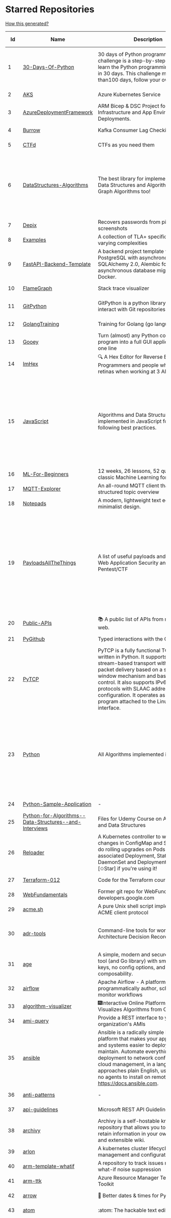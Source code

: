 # Starred Repositories  
[How this generated?](../master/USAGE.md)  
  
| Id 			| Name			| Description | Star Counts | Topics/Tags   | Last Updated 	|  
| ----------- | ----------- 	| ----------- | ----------- | ----------- 	| -----------   |  
|1|[30-Days-Of-Python](https://github.com/Asabeneh/30-Days-Of-Python.git)|30 days of Python programming challenge is a step-by-step guide to learn the Python programming language in 30 days. This challenge may take more than100 days, follow your own pace. |17517|30-days-of-python, python, flask, github, heroku, matplotlib, mongodb, numpy, pandas, python3|11-12-2022|  
|2|[AKS](https://github.com/Azure/AKS.git)|Azure Kubernetes Service|1648||30-12-2022|  
|3|[AzureDeploymentFramework](https://github.com/brwilkinson/AzureDeploymentFramework.git)|ARM Bicep & DSC Project for Azure Infrastructure and App Environment Deployments.|85||12-9-2022|  
|4|[Burrow](https://github.com/linkedin/Burrow.git)|Kafka Consumer Lag Checking|3389||1-12-2022|  
|5|[CTFd](https://github.com/CTFd/CTFd.git)|CTFs as you need them|4386||23-12-2022|  
|6|[DataStructures-Algorithms](https://github.com/rachitiitr/DataStructures-Algorithms.git)|The best library for implementation of all Data Structures and Algorithms - Trees + Graph Algorithms too!|2423|algorithms, data-structures, interview-prep, interview-preparation, competitive-programming, cpp, cpp-library, leetcode, leetcode-solutions|13-6-2021|  
|7|[Depix](https://github.com/beurtschipper/Depix.git)|Recovers passwords from pixelized screenshots|23110||16-6-2022|  
|8|[Examples](https://github.com/tlaplus/Examples.git)|A collection of TLA+ specifications of varying complexities|1005||8-12-2022|  
|9|[FastAPI-Backend-Template](https://github.com/Aeternalis-Ingenium/FastAPI-Backend-Template.git)|A backend project template with FastAPI, PostgreSQL with asynchronous SQLAlchemy 2.0, Alembic for asynchronous database migration, and Docker.|188||28-12-2022|  
|10|[FlameGraph](https://github.com/brendangregg/FlameGraph.git)|Stack trace visualizer|14060||18-9-2022|  
|11|[GitPython](https://github.com/gitpython-developers/GitPython.git)|GitPython is a python library used to interact with Git repositories.|3778|git-porcelain, git-plumbing, python-library|31-12-2022|  
|12|[GolangTraining](https://github.com/GoesToEleven/GolangTraining.git)|Training for Golang (go language)|8671||4-12-2018|  
|13|[Gooey](https://github.com/chriskiehl/Gooey.git)|Turn (almost) any Python command line program into a full GUI application with one line|17014||8-5-2022|  
|14|[ImHex](https://github.com/WerWolv/ImHex.git)|🔍 A Hex Editor for Reverse Engineers, Programmers and people who value their retinas when working at 3 AM.|23000||31-12-2022|  
|15|[JavaScript](https://github.com/TheAlgorithms/JavaScript.git)|Algorithms and Data Structures implemented in JavaScript for beginners, following best practices.|24229|algorithm, algorithm-challenges, data-structures, cryptography, cipher, search, sort, sorting-algorithms, mathematics, conversions, hacktoberfest, javascript, algorithms-implemented, algorithms||  
|16|[ML-For-Beginners](https://github.com/microsoft/ML-For-Beginners.git)|12 weeks, 26 lessons, 52 quizzes, classic Machine Learning for all|43343||27-9-2022|  
|17|[MQTT-Explorer](https://github.com/thomasnordquist/MQTT-Explorer.git)|An all-round MQTT client that provides a structured topic overview|2104||27-2-2022|  
|18|[Notepads](https://github.com/0x7c13/Notepads.git)|A modern, lightweight text editor with a minimalist design.|7021||21-12-2022|  
|19|[PayloadsAllTheThings](https://github.com/swisskyrepo/PayloadsAllTheThings.git)|A list of useful payloads and bypass for Web Application Security and Pentest/CTF|44100|pentest, payload, bypass, web-application, hacking, vulnerability, bounty, methodology, privilege-escalation, penetration-testing, cheatsheet, security, enumeration, bugbounty, redteam, payloads, hacktoberfest|30-12-2022|  
|20|[Public-APIs](https://github.com/n0shake/Public-APIs.git)|📚 A public list of APIs from round the web.|19323||29-11-2022|  
|21|[PyGithub](https://github.com/PyGithub/PyGithub.git)|Typed interactions with the GitHub API v3|5702|pygithub, python, github, github-api|15-12-2022|  
|22|[PyTCP](https://github.com/ccie18643/PyTCP.git)|PyTCP is a fully functional TCP/IP stack written in Python. It supports TCP stream-based transport with reliable packet delivery based on a sliding window mechanism and basic congestion control. It also supports IPv6/ICMPv6 protocols with SLAAC address configuration. It operates as a user space program attached to the Linux TAP interface.|271||27-11-2022|  
|23|[Python](https://github.com/TheAlgorithms/Python.git)|All Algorithms implemented in Python|150521|python, algorithm, algorithms-implemented, algorithm-competitions, algos, sorts, searches, sorting-algorithms, education, learn, practice, community-driven, interview, hacktoberfest|30-12-2022|  
|24|[Python-Sample-Application](https://github.com/uber/Python-Sample-Application.git)|-|363||9-3-2015|  
|25|[Python-for-Algorithms--Data-Structures--and-Interviews](https://github.com/jmportilla/Python-for-Algorithms--Data-Structures--and-Interviews.git)|Files for Udemy Course on Algorithms and Data Structures|2223||1-7-2022|  
|26|[Reloader](https://github.com/stakater/Reloader.git)|A Kubernetes controller to watch changes in ConfigMap and Secrets and do rolling upgrades on Pods with their associated Deployment, StatefulSet, DaemonSet and DeploymentConfig – [✩Star] if you're using it!|4570||29-12-2022|  
|27|[Terraform-012](https://github.com/addamstj/Terraform-012.git)|Code for the Terraform course|79||6-7-2020|  
|28|[WebFundamentals](https://github.com/google/WebFundamentals.git)|Former git repo for WebFundamentals on developers.google.com|13658||10-8-2022|  
|29|[acme.sh](https://github.com/acmesh-official/acme.sh.git)|A pure Unix shell script implementing ACME client protocol|29796||23-11-2022|  
|30|[adr-tools](https://github.com/npryce/adr-tools.git)|Command-line tools for working with Architecture Decision Records|3684|architecture-decision-records, documentation, architecture, markdown|30-3-2020|  
|31|[age](https://github.com/FiloSottile/age.git)|A simple, modern and secure encryption tool (and Go library) with small explicit keys, no config options, and UNIX-style composability.|12492||30-12-2022|  
|32|[airflow](https://github.com/apache/airflow.git)|Apache Airflow - A platform to programmatically author, schedule, and monitor workflows|28600||31-12-2022|  
|33|[algorithm-visualizer](https://github.com/algorithm-visualizer/algorithm-visualizer.git)|:fireworks:Interactive Online Platform that Visualizes Algorithms from Code|41983||13-4-2022|  
|34|[ami-query](https://github.com/intuit/ami-query.git)|Provide a REST interface to your organization's AMIs|39||31-8-2020|  
|35|[ansible](https://github.com/ansible/ansible.git)|Ansible is a radically simple IT automation platform that makes your applications and systems easier to deploy and maintain. Automate everything from code deployment to network configuration to cloud management, in a language that approaches plain English, using SSH, with no agents to install on remote systems. https://docs.ansible.com.|55872||27-12-2022|  
|36|[anti-patterns](https://github.com/tonybaloney/anti-patterns.git)|-|119||15-7-2022|  
|37|[api-guidelines](https://github.com/microsoft/api-guidelines.git)|Microsoft REST API Guidelines|20471||7-12-2022|  
|38|[archivy](https://github.com/archivy/archivy.git)|Archivy is a self-hostable knowledge repository that allows you to learn and retain information in your own personal and extensible wiki.|2948||6-12-2022|  
|39|[arlon](https://github.com/arlonproj/arlon.git)|A kubernetes cluster lifecycle management and configuration tool|110||22-12-2022|  
|40|[arm-template-whatif](https://github.com/Azure/arm-template-whatif.git)|A repository to track issues related to what-if noise suppression|65||2-8-2022|  
|41|[arm-ttk](https://github.com/Azure/arm-ttk.git)|Azure Resource Manager Template Toolkit|362||15-12-2022|  
|42|[arrow](https://github.com/arrow-py/arrow.git)|🏹 Better dates & times for Python|8169||15-11-2022|  
|43|[atom](https://github.com/atom/atom.git)|:atom: The hackable text editor|58991||22-11-2022|  
|44|[authelia](https://github.com/authelia/authelia.git)|The Single Sign-On Multi-Factor portal for web apps|15085|totp, u2f, ldap, nginx, sso-authentication, yubikey, two-factor-authentication, docker, cookie, kubernetes, sso, multifactor, push-notifications, traefik, mfa, two-factor, authentication, security, golang, 2fa||  
|45|[auto](https://github.com/intuit/auto.git)|Generate releases based on semantic version labels on pull requests.|1896||13-9-2022|  
|46|[autoscaler](https://github.com/kubernetes/autoscaler.git)|Autoscaling components for Kubernetes|6400||30-12-2022|  
|47|[awesome](https://github.com/sindresorhus/awesome.git)|😎 Awesome lists about all kinds of interesting topics|232113||26-12-2022|  
|48|[awesome-argo](https://github.com/terrytangyuan/awesome-argo.git)|A curated list of awesome projects and resources related to Argo (a CNCF graduated project)|1125||29-12-2022|  
|49|[awesome-awesomeness](https://github.com/bayandin/awesome-awesomeness.git)|A curated list of awesome awesomeness|29678|||  
|50|[awesome-cheatsheets](https://github.com/LeCoupa/awesome-cheatsheets.git)|👩‍💻👨‍💻 Awesome cheatsheets for popular programming languages, frameworks and development tools. They include everything you should know in one single file.|31817||30-12-2022|  
|51|[awesome-courses](https://github.com/prakhar1989/awesome-courses.git)|:books: List of awesome university courses for learning Computer Science!|44710|computer-science, courses, awesome-list, awesome||  
|52|[awesome-deep-learning](https://github.com/ChristosChristofidis/awesome-deep-learning.git)|A curated list of awesome Deep Learning tutorials, projects and communities.|20027|deep-learning, neural-network, machine-learning, awesome, awesome-list, recurrent-networks, deep-networks, deep-learning-tutorial, face-images|14-11-2022|  
|53|[awesome-gcp-certifications](https://github.com/sathishvj/awesome-gcp-certifications.git)|Google Cloud Platform Certification resources.|3041|google-cloud-platform, certification, gcp, cloud|28-12-2022|  
|54|[awesome-go](https://github.com/avelino/awesome-go.git)|A curated list of awesome Go frameworks, libraries and software|93768||29-12-2022|  
|55|[awesome-hyper](https://github.com/bnb/awesome-hyper.git)|🖥 Delightful Hyper plugins, themes, and resources|10159|hyper, hyperterm, zeit, terminal, awesome, awesome-list|13-7-2021|  
|56|[awesome-interview-questions](https://github.com/DopplerHQ/awesome-interview-questions.git)|:octocat: A curated awesome list of lists of interview questions. Feel free to contribute! :mortar_board: |52348|awesome-list, awesomeness, interview-questions, interviewing, interview-practice, ruby, javascript, awesome, list, python-interview-questions, rails-interview, javascript-interview-questions, angularjs-interview-questions, android-interview-questions||  
|57|[awesome-k6](https://github.com/grafana/awesome-k6.git)|A curated list of resources on automated load- and performance testing using k6 🗻|314|load-testing, performance-monitoring, performance-testing, test-automation, testing, testing-tools, awesome, awesome-list|30-9-2022|  
|58|[awesome-kubernetes](https://github.com/nubenetes/awesome-kubernetes.git)|A curated list of awesome references collected since 2018.|380|kubernetes, cloud, awesome-list, aws, azure, gcp, devops, devops-tools, docker, containers|31-12-2022|  
|59|[awesome-macOS](https://github.com/iCHAIT/awesome-macOS.git)|  A curated list of awesome applications, softwares, tools and shiny things for macOS.|13769|macos, mac, awesome-list, apple, awesome-lists, awesome, list|12-12-2022|  
|60|[awesome-machine-learning](https://github.com/josephmisiti/awesome-machine-learning.git)|A curated list of awesome Machine Learning frameworks, libraries and software.|57125||6-12-2022|  
|61|[awesome-macos-command-line](https://github.com/herrbischoff/awesome-macos-command-line.git)|Use your macOS terminal shell to do awesome things.|26859|macos, macosx, shell, terminal, awesome-list, awesome, list||  
|62|[awesome-microservices](https://github.com/mfornos/awesome-microservices.git)|A curated list of Microservice Architecture related principles and technologies.|11702||1-9-2022|  
|63|[awesome-pentest](https://github.com/enaqx/awesome-pentest.git)|A collection of awesome penetration testing resources, tools and other shiny things|17475|awesome, awesome-list||  
|64|[awesome-python](https://github.com/vinta/awesome-python.git)|A curated list of awesome Python frameworks, libraries, software and resources|151409||4-12-2022|  
|65|[awesome-python-applications](https://github.com/mahmoud/awesome-python-applications.git)|💿 Free software that works great, and also happens to be open-source Python. |14156|python, application, video, audio, graphics, gui, productivity, education, science, game|10-7-2022|  
|66|[awesome-sanic](https://github.com/mekicha/awesome-sanic.git)|A curated list of awesome Sanic resources and extensions|618||26-10-2022|  
|67|[awesome-scalability](https://github.com/binhnguyennus/awesome-scalability.git)|The Patterns of Scalable, Reliable, and Performant Large-Scale Systems|42622|system-design, backend, scalability, interview, architecture, devops, design-patterns, interview-questions, awesome-list, big-data, awesome, resources, lists, web-development, programming, system, interview-practice, computer-science, distributed-systems, machine-learning||  
|68|[awesome-selfhosted](https://github.com/awesome-selfhosted/awesome-selfhosted.git)|A list of Free Software network services and web applications which can be hosted on your own servers|113599||24-12-2022|  
|69|[awesome-shell](https://github.com/alebcay/awesome-shell.git)|A curated list of awesome command-line frameworks, toolkits, guides and gizmos. Inspired by awesome-php.|25994|awesome-list, awesome, list, zsh, fish, bash, cli, shell||  
|70|[awesome-sysadmin](https://github.com/awesome-foss/awesome-sysadmin.git)|A curated list of amazingly awesome open source sysadmin resources.|16176|awesome, awesome-list, sysadmin, list||  
|71|[awesome-vscode](https://github.com/viatsko/awesome-vscode.git)|🎨 A curated list of delightful VS Code packages and resources.|21654|visual-studio, vscode, vscode-theme, vscode-extension, awesome, awesome-list, list, visualstudio, visual-studio-code, visual-studio-code-extension, visual-studio-code-theme||  
|72|[aws-cdk](https://github.com/aws/aws-cdk.git)|The AWS Cloud Development Kit is a framework for defining cloud infrastructure in code|9660|aws, infrastructure-as-code, typescript, cloud-infrastructure|30-12-2022|  
|73|[aws-cli](https://github.com/aws/aws-cli.git)|Universal Command Line Interface for Amazon Web Services|13285||30-12-2022|  
|74|[aws-eks-best-practices](https://github.com/aws/aws-eks-best-practices.git)|A best practices guide for day 2 operations, including operational excellence, security, reliability, performance efficiency, and cost optimization.|1235||19-12-2022|  
|75|[aws-eks-kubernetes-masterclass](https://github.com/stacksimplify/aws-eks-kubernetes-masterclass.git)|AWS EKS Kubernetes - Masterclass   DevOps, Microservices|684||3-3-2022|  
|76|[aws-load-balancer-controller](https://github.com/kubernetes-sigs/aws-load-balancer-controller.git)|A Kubernetes controller for Elastic Load Balancers|3170||31-12-2022|  
|77|[azkaban](https://github.com/azkaban/azkaban.git)|Azkaban workflow manager.|4188||23-12-2022|  
|78|[azure-cli](https://github.com/Azure/azure-cli.git)|Azure Command-Line Interface|3359||30-12-2022|  
|79|[azure-docs-bicep-samples](https://github.com/Azure/azure-docs-bicep-samples.git)|-|38||1-11-2022|  
|80|[azure-functions-host](https://github.com/Azure/azure-functions-host.git)|The host/runtime that powers Azure Functions|1789||21-12-2022|  
|81|[azure-powershell](https://github.com/Azure/azure-powershell.git)|Microsoft Azure PowerShell|3411||30-12-2022|  
|82|[azure-quickstart-templates](https://github.com/Azure/azure-quickstart-templates.git)|Azure Quickstart Templates|12503||16-12-2022|  
|83|[azure-sdk-for-python](https://github.com/Azure/azure-sdk-for-python.git)|This repository is for active development of the Azure SDK for Python. For consumers of the SDK we recommend visiting our public developer docs at https://docs.microsoft.com/python/azure/ or our versioned developer docs at https://azure.github.io/azure-sdk-for-python. |3368|python, azure, azure-sdk, hacktoberfest|31-12-2022|  
|84|[azure4everyone-samples](https://github.com/MarczakIO/azure4everyone-samples.git)|-|202||12-2-2022|  
|85|[backstage](https://github.com/backstage/backstage.git)|Backstage is an open platform for building developer portals|20064|infrastructure, dx, developer-experience, developer-portal, service-catalog, microservices, cncf, backstage, hacktoberfest|31-12-2022|  
|86|[badges](https://github.com/Naereen/badges.git)|:pencil: Markdown code for lots of small badges :ribbon: :pushpin: (shields.io, forthebadge.com etc) :sunglasses:. Contributions are welcome! Please add yours!|3690|forthebadge, badges, markdown, markdown-cheatsheet, meta-badge, forthebadge-cc, restructuredtext, pokemon, python, awesome, markup|29-10-2022|  
|87|[bcc](https://github.com/iovisor/bcc.git)|BCC - Tools for BPF-based Linux IO analysis, networking, monitoring, and more|16285||31-12-2022|  
|88|[behave](https://github.com/behave/behave.git)|BDD, Python style.|2743|||  
|89|[benten](https://github.com/intuit/benten.git)|Chatbot Development Framework (with Slack integration for Jira and Jenkins)|130||31-3-2021|  
|90|[bicep](https://github.com/Azure/bicep.git)|Bicep is a declarative language for describing and deploying Azure resources|2637||26-12-2022|  
|91|[bitcoin](https://github.com/bitcoin/bitcoin.git)|Bitcoin Core integration/staging tree|67582||31-12-2022|  
|92|[black](https://github.com/psf/black.git)|The uncompromising Python code formatter|30706|python, code, formatter, codeformatter, gofmt, yapf, autopep8, pre-commit-hook, hacktoberfest||  
|93|[blackfriday](https://github.com/russross/blackfriday.git)|Blackfriday: a markdown processor for Go|5064||27-10-2020|  
|94|[bokeh](https://github.com/bokeh/bokeh.git)|Interactive Data Visualization in the browser, from  Python|17057|bokeh, python, interactive-plots, javascript, visualization, plotting, plots, data-visualisation, notebooks, jupyter, visualisation, numfocus||  
|95|[boto3](https://github.com/boto/boto3.git)|AWS SDK for Python|7792||30-12-2022|  
|96|[boulder](https://github.com/letsencrypt/boulder.git)|An ACME-based certificate authority, written in Go. |4510|boulder, go, acme, certificate-authority, tls, lets-encrypt, ca, pki, rfc8555|19-12-2022|  
|97|[boundary](https://github.com/hashicorp/boundary.git)|Boundary enables identity-based access management for dynamic infrastructure. |3497||23-12-2022|  
|98|[brackets](https://github.com/adobe/brackets.git)|An open source code editor for the web, written in JavaScript, HTML and CSS.|33508||18-3-2021|  
|99|[brooklin](https://github.com/linkedin/brooklin.git)|An extensible distributed system for reliable nearline data streaming at scale|806|distributed-systems, data-streaming, scalability, kafka-mirror-maker, kafka, change-data-capture, java, linkedin|14-12-2022|  
|100|[brotli](https://github.com/google/brotli.git)|Brotli compression format|11751||29-12-2022|  
|101|[build-your-own-x](https://github.com/codecrafters-io/build-your-own-x.git)|Master programming by recreating your favorite technologies from scratch.|181686|||  
|102|[caddy](https://github.com/caddyserver/caddy.git)|Fast and extensible multi-platform HTTP/1-2-3 web server with automatic HTTPS|45104|go, web-server, caddyfile, http, http-server, reverse-proxy, https, tls, automatic-https, privacy, security, acme, caddy, golang, http3, hacktoberfest|31-12-2022|  
|103|[cdk8s](https://github.com/cdk8s-team/cdk8s.git)|Define Kubernetes native apps and abstractions using object-oriented programming|3371||31-12-2022|  
|104|[cello](https://github.com/cello-proj/cello.git)|Run infrastructure as code (IaC) software tools including CDK, Terraform and Cloud Formation via GitOps.|253||21-12-2022|  
|105|[chalice](https://github.com/aws/chalice.git)|Python Serverless Microframework for AWS|9381||1-9-2022|  
|106|[chaos-mesh](https://github.com/chaos-mesh/chaos-mesh.git)|A Chaos Engineering Platform for Kubernetes.|5412|chaos, chaos-engineering, chaos-testing, kubernetes, operator, golang, site-reliability-engineering, fault-injection, cncf, cloud-native, chaos-mesh, chaos-experiments, hacktoberfest, microservices|27-12-2022|  
|107|[chaosmonkey](https://github.com/Netflix/chaosmonkey.git)|Chaos Monkey is a resiliency tool that helps applications tolerate random instance failures.|13039|||  
|108|[chartmuseum](https://github.com/helm/chartmuseum.git)|Host your own Helm Chart Repository|3061|helm, charts, kubernetes, chartmuseum|15-12-2022|  
|109|[charts](https://github.com/helm/charts.git)|⚠️(OBSOLETE) Curated applications for Kubernetes|15472||21-12-2021|  
|110|[cheat.sh](https://github.com/chubin/cheat.sh.git)|the only cheat sheet you need|34273|cheatsheet, curl, terminal, command-line, cli, examples, documentation, help, tldr, hacktoberfest2021||  
|111|[checkov](https://github.com/bridgecrewio/checkov.git)|Prevent cloud misconfigurations and find vulnerabilities during build-time in infrastructure as code, container images and open source packages with Checkov by Bridgecrew.|5048||30-12-2022|  
|112|[chef](https://github.com/chef/chef.git)|Chef Infra, a powerful automation platform that transforms infrastructure into code automating how infrastructure is configured, deployed and managed across any environment, at any scale|7093||21-12-2022|  
|113|[cilium](https://github.com/cilium/cilium.git)|eBPF-based Networking, Security, and Observability|13936|containers, bpf, security, kubernetes, kubernetes-networking, cni, kernel, loadbalancing, monitoring, troubleshooting, xdp, ebpf, k8s, observability, networking, cncf|23-12-2022|  
|114|[cli](https://github.com/cli/cli.git)|GitHub’s official command line tool|30841|github-api-v4, cli, git, golang||  
|115|[cli](https://github.com/snyk/cli.git)|Snyk CLI scans and monitors your projects for security vulnerabilities.|4262|security, monitor, snyk, vulnerabilities|29-12-2022|  
|116|[cli-spinners](https://github.com/sindresorhus/cli-spinners.git)|Spinners for use in the terminal|2085||24-7-2022|  
|117|[cli53](https://github.com/barnybug/cli53.git)|Command line tool for Amazon Route 53|1836||8-4-2022|  
|118|[click](https://github.com/pallets/click.git)|Python composable command line interface toolkit|13330|python, cli, click, pallets||  
|119|[cloud-custodian](https://github.com/cloud-custodian/cloud-custodian.git)|Rules engine for cloud security, cost optimization, and governance, DSL in yaml for policies to query, filter, and take actions on resources|4581|aws, compliance, cloud, rules-engine, cloud-computing, management, serverless, lambda, gcp, azure|21-12-2022|  
|120|[cobra](https://github.com/spf13/cobra.git)|A Commander for modern Go CLI interactions|30118||25-12-2022|  
|121|[codebytere.github.io](https://github.com/codebytere/codebytere.github.io.git)|personal website|469||15-9-2022|  
|122|[codesearch](https://github.com/google/codesearch.git)|Fast, indexed regexp search over large file trees|3226||29-3-2020|  
|123|[coding-interview-university](https://github.com/jwasham/coding-interview-university.git)|A complete computer science study plan to become a software engineer.|242062|computer-science, interview, programming-interviews, study-plan, data-structures, algorithms, software-engineering, algorithm, coding-interviews, interview-prep, coding-interview, interview-preparation|29-12-2022|  
|124|[computer-science](https://github.com/ossu/computer-science.git)|:mortar_board: Path to a free self-taught education in Computer Science!|130249|||  
|125|[containerd](https://github.com/containerd/containerd.git)|An open and reliable container runtime|12851|containerd, oci, containers, docker, cncf, cri, kubernetes, hacktoberfest|31-12-2022|  
|126|[core](https://github.com/home-assistant/core.git)|:house_with_garden: Open source home automation that puts local control and privacy first.|56985|python, home-automation, iot, internet-of-things, mqtt, raspberry-pi, asyncio, hacktoberfest||  
|127|[coredns](https://github.com/coredns/coredns.git)|CoreDNS is a DNS server that chains plugins|10119||28-12-2022|  
|128|[crouton](https://github.com/dnschneid/crouton.git)|Chromium OS Universal Chroot Environment|8247|chroot, shell, crouton, minecraft, ubuntu, debian, kali, linux, chromeos|27-11-2022|  
|129|[cruise-control](https://github.com/linkedin/cruise-control.git)|Cruise-control is the first of its kind to fully automate the dynamic workload rebalance and self-healing of a Kafka cluster. It provides great value to Kafka users by simplifying the operation of Kafka clusters.|2332|kafka, cluster-management, self-healing|7-12-2022|  
|130|[curl](https://github.com/curl/curl.git)|A command line tool and library for transferring data with URL syntax, supporting DICT, FILE, FTP, FTPS, GOPHER, GOPHERS, HTTP, HTTPS, IMAP, IMAPS, LDAP, LDAPS, MQTT, POP3, POP3S, RTMP, RTMPS, RTSP, SCP, SFTP, SMB, SMBS, SMTP, SMTPS, TELNET, TFTP, WS and WSS. libcurl offers a myriad of powerful features|27980|http, https, ftp, user-agent, client, library, curl, libcurl, c, transfer-data, ldap, mqtt, sftp, scp, imaps, gopher, pop3, transferring-data, hacktoberfest, websocket|31-12-2022|  
|131|[dailybot](https://github.com/sapumar/dailybot.git)|Simple telegram bot to remind about the daily stand up|8|bot, daily-standup, standup-meetings, standup, standupbot|23-12-2021|  
|132|[dapr](https://github.com/dapr/dapr.git)|Dapr is a portable, event-driven, runtime for building distributed applications across cloud and edge.|20129||29-12-2022|  
|133|[datamodel-code-generator](https://github.com/koxudaxi/datamodel-code-generator.git)|Pydantic model generator for easy conversion of JSON, OpenAPI, JSON Schema, and YAML data sources.|1335|openapi, code-generator, python, pydantic, generator, fastapi, json-schema, datamodel, swagger, yaml, csv, openapi-codegen, swagger-codegen|31-12-2022|  
|134|[deepdiff](https://github.com/seperman/deepdiff.git)|DeepDiff: Deep Difference and search of any Python object/data. DeepHash: Hash of any object based on its contents. Delta: Use deltas to reconstruct objects by adding deltas together.|1542||11-12-2022|  
|135|[design-patterns-for-humans](https://github.com/kamranahmedse/design-patterns-for-humans.git)|An ultra-simplified explanation to design patterns|35762|design-patterns, architecture, software-engineering, engineering, principles, computer-science|27-8-2022|  
|136|[developer-roadmap](https://github.com/kamranahmedse/developer-roadmap.git)|Interactive roadmaps, guides and other educational content to help developers grow in their careers.|223048||30-12-2022|  
|137|[devops-exercises](https://github.com/bregman-arie/devops-exercises.git)|Linux, Jenkins, AWS, SRE, Prometheus, Docker, Python, Ansible, Git, Kubernetes, Terraform, OpenStack, SQL, NoSQL, Azure, GCP, DNS, Elastic, Network, Virtualization. DevOps Interview Questions|35058|devops, aws, linux, ansible, python, docker, prometheus, containers, git, kubernetes, interview, interview-questions, terraform, azure, openstack, sql, coding, sre, production-engineer|31-12-2022|  
|138|[diagrams](https://github.com/mingrammer/diagrams.git)|:art: Diagram as Code for prototyping cloud system architectures|27537|diagram, diagram-as-code, architecture, graphviz|27-11-2022|  
|139|[discourse](https://github.com/discourse/discourse.git)|A platform for community discussion. Free, open, simple.|37076|discourse, javascript, rails, ruby, ember, forum, postgresql||  
|140|[dive](https://github.com/wagoodman/dive.git)|A tool for exploring each layer in a docker image|35130|docker, docker-image, inspector, explorer, cli, tui|2-7-2021|  
|141|[django](https://github.com/django/django.git)|The Web framework for perfectionists with deadlines.|67911|python, django, web, framework, orm, templates, models, views, apps|30-12-2022|  
|142|[django-health-check](https://github.com/revsys/django-health-check.git)|a pluggable app that runs a full check on the deployment, using a number of plugins to check e.g. database, queue server, celery processes, etc.|934|django, monitoring|8-11-2022|  
|143|[dns](https://github.com/miekg/dns.git)|DNS library in Go|6682||30-12-2022|  
|144|[dnscontrol](https://github.com/StackExchange/dnscontrol.git)|Synchronize your DNS to multiple providers from a simple DSL|2453|go, dns, infrastructure-as-code, dnscontrol, workflow|31-12-2022|  
|145|[dnslib](https://github.com/paulc/dnslib.git)|A Python library to encode/decode DNS wire-format packets |240||28-10-2022|  
|146|[dnsperf](https://github.com/cobblau/dnsperf.git)|A DNS performance tool.|205||14-10-2017|  
|147|[docker_practice](https://github.com/yeasy/docker_practice.git)|Learn and understand Docker&Container technologies, with real DevOps practice!|21631||22-12-2022|  
|148|[dockerfiles](https://github.com/jessfraz/dockerfiles.git)|Various Dockerfiles I use on the desktop and on servers.|12913||27-3-2021|  
|149|[doitlive](https://github.com/sloria/doitlive.git)|Because sometimes you need to do it live|3227||14-8-2022|  
|150|[dokku](https://github.com/dokku/dokku.git)|A docker-powered PaaS that helps you build and manage the lifecycle of applications|24048||29-12-2022|  
|151|[draft-classic](https://github.com/Azure/draft-classic.git)|A tool for developers to create cloud-native applications on Kubernetes.|3944||26-2-2020|  
|152|[drawio](https://github.com/jgraph/drawio.git)|draw.io is a JavaScript, client-side editor for general diagramming and whiteboarding|32599|diagram, javascript, whiteboard|16-12-2022|  
|153|[driftctl](https://github.com/snyk/driftctl.git)|Detect, track and alert on infrastructure drift|2070|infrastructure-drift, iac, terraform, aws, drift, infrastructure-as-code, hacktoberfest|18-11-2022|  
|154|[duf](https://github.com/muesli/duf.git)|Disk Usage/Free Utility - a better 'df' alternative|10290||3-12-2022|  
|155|[echarts](https://github.com/apache/echarts.git)|Apache ECharts is a powerful, interactive charting and data visualization library for browser|53759|echarts, data-visualization, charts, charting-library, visualization, apache, data-viz, canvas, svg|31-12-2022|  
|156|[ecs-refarch-service-discovery](https://github.com/awslabs/ecs-refarch-service-discovery.git)|An EC2 Container Service Reference Architecture for providing Service Discovery to containers using CloudWatch Events, Lambda and Route 53 private hosted zones. |441|||  
|157|[eks-anywhere](https://github.com/aws/eks-anywhere.git)|Run Amazon EKS on your own infrastructure 🚀|1692|kubernetes, aws, k8s, kubernetes-cluster, kubernetes-deployment, eks, vmware, docker, baremetal, baremetal-provisioning, tinkerbell|30-12-2022|  
|158|[eks-node-viewer](https://github.com/awslabs/eks-node-viewer.git)|EKS Node Viewer|451|||  
|159|[elasticsearch](https://github.com/elastic/elasticsearch.git)|Free and Open, Distributed, RESTful Search Engine|62287||30-12-2022|  
|160|[emissary](https://github.com/emissary-ingress/emissary.git)|open source Kubernetes-native API gateway for microservices built on the Envoy Proxy|3964|ambassador, kubernetes, gateway-api, microservice, cloud-native, api-gateway, docker, api-management, kubernetes-ingress, envoy-proxy, envoy, kubernetes-annotations|28-12-2022|  
|161|[eng-practices](https://github.com/google/eng-practices.git)|Google's Engineering Practices documentation|18978||17-8-2022|  
|162|[engineering-blogs](https://github.com/kilimchoi/engineering-blogs.git)|A curated list of engineering blogs|22626||28-10-2022|  
|163|[envoy](https://github.com/envoyproxy/envoy.git)|Cloud-native high-performance edge/middle/service proxy|21136|cats, rocket-ships, cars, more-cats, cats-over-dogs, nanoservices, corgis, cncf|30-12-2022|  
|164|[eruda](https://github.com/liriliri/eruda.git)|Console for mobile browsers|13406|console, mobile, debugger, developer-tools, eruda|28-12-2022|  
|165|[etcd](https://github.com/etcd-io/etcd.git)|Distributed reliable key-value store for the most critical data of a distributed system|42215||30-12-2022|  
|166|[every-programmer-should-know](https://github.com/mtdvio/every-programmer-should-know.git)|A collection of (mostly) technical things every software developer should know about|66591|cc-by, computer-science, educational, novice, collection|23-11-2022|  
|167|[ewd998](https://github.com/tlaplus-workshops/ewd998.git)|Distributed termination detection on a ring, due to Shmuel Safra:|33||16-12-2022|  
|168|[examples](https://github.com/kubernetes/examples.git)|Kubernetes application example tutorials|5330||21-7-2022|  
|169|[excalidraw](https://github.com/excalidraw/excalidraw.git)|Virtual whiteboard for sketching hand-drawn like diagrams|38286|productivity, collaboration, diagrams, drawing, whiteboard, hacktoberfest|31-12-2022|  
|170|[external-dns](https://github.com/kubernetes-sigs/external-dns.git)|Configure external DNS servers (AWS Route53, Google CloudDNS and others) for Kubernetes Ingresses and Services|5917|dns, kubernetes, route53, aws, clouddns, gcp, ingress, k8s-sig-network, dns-record, dns-providers, external-dns, dns-controller, dns-servers|29-12-2022|  
|171|[face_recognition](https://github.com/ageitgey/face_recognition.git)|The world's simplest facial recognition api for Python and the command line|46890|machine-learning, face-detection, face-recognition, python|10-6-2022|  
|172|[faker](https://github.com/joke2k/faker.git)|Faker is a Python package that generates fake data for you.|15226|python, fake, testing, dataset, fake-data, test-data, test-data-generator|30-11-2022|  
|173|[falcon](https://github.com/falconry/falcon.git)|The no-magic web data plane API and microservices framework for Python developers, with a focus on reliability, correctness, and performance at scale.|8986|python, framework, rest, microservices, web, api, http, wsgi, asgi, api-rest, hacktoberfest-accepted, hacktoberfest2022, hacktoberfest|2-12-2022|  
|174|[fastapi-cache](https://github.com/long2ice/fastapi-cache.git)|fastapi-cache is a tool to cache fastapi response and function result, with backends support redis and memcached.|540||7-11-2022|  
|175|[fastapi-jwt](https://github.com/testdrivenio/fastapi-jwt.git)|secure a FastAPI app by enabling authentication using JSON Web Tokens (JWTs)|67|fastapi, jwt-authentication|19-2-2021|  
|176|[fastapi-utils](https://github.com/dmontagu/fastapi-utils.git)|Reusable utilities for FastAPI|1251|fastapi|7-3-2020|  
|177|[fasthttp](https://github.com/valyala/fasthttp.git)|Fast HTTP package for Go. Tuned for high performance. Zero memory allocations in hot paths. Up to 10x faster than net/http|18875||29-12-2022|  
|178|[fd](https://github.com/sharkdp/fd.git)|A simple, fast and user-friendly alternative to 'find'|25819|command-line, tool, filesystem, search, regex, rust, cli, terminal, hacktoberfest|29-12-2022|  
|179|[first-contributions](https://github.com/firstcontributions/first-contributions.git)|🚀✨ Help beginners to contribute to open source projects|30707|open-source, tutorial, contribution, community, tutorials, beginner, beginner-friendly, contributions, contributions-welcome, good-first-issue, help-wanted|19-12-2022|  
|180|[flamethrower](https://github.com/DNS-OARC/flamethrower.git)|a DNS performance and functional testing utility supporting UDP, TCP, DoT and DoH (by @ns1labs)|264|dns, performance, functional-testing|7-12-2022|  
|181|[flasgger](https://github.com/flasgger/flasgger.git)|Easy OpenAPI specs and Swagger UI for your Flask API|3147|api, flask, openapi, openapi-specification, marshmallow, swagger, swagger-ui, api-documentation, api-framework, flask-restful, restful, rest-api, flask-extension, flask-extensions|21-1-2022|  
|182|[flask](https://github.com/pallets/flask.git)|The Python micro framework for building web applications.|61426|python, flask, wsgi, web-framework, werkzeug, jinja, pallets|29-12-2022|  
|183|[flask-app-on-azure-functions](https://github.com/Azure-Samples/flask-app-on-azure-functions.git)|A sample to run a Flask app on Azure Functions|8||18-2-2022|  
|184|[flask-caching](https://github.com/pallets-eco/flask-caching.git)|A caching extension for Flask|773|flask, python, extension, cache|18-12-2022|  
|185|[flask-celery-example](https://github.com/miguelgrinberg/flask-celery-example.git)|This repository contains the example code for my blog article Using Celery with Flask.|1117||12-9-2021|  
|186|[flask-swagger-ui](https://github.com/sveint/flask-swagger-ui.git)|Swagger UI blueprint for flask|154||24-5-2022|  
|187|[flower](https://github.com/mher/flower.git)|Real-time monitor and web admin for Celery distributed task queue|5505|celery, task-queue, monitoring, administration, workers, rabbitmq, redis, python, asynchronous|14-11-2022|  
|188|[flux](https://github.com/fluxcd/flux.git)|Successor: https://github.com/fluxcd/flux2|6939|kubernetes, gitops, legacy|1-11-2022|  
|189|[forcediphttpsadapter](https://github.com/Roadmaster/forcediphttpsadapter.git)|A requests TransportAdapter allowing to force a specific IP for HTTPS connections.|43||1-11-2021|  
|190|[free-for-dev](https://github.com/ripienaar/free-for-dev.git)|A list of SaaS, PaaS and IaaS offerings that have free tiers of interest to devops and infradev|64075||28-12-2022|  
|191|[free-programming-books](https://github.com/EbookFoundation/free-programming-books.git)|:books: Freely available programming books|259680||25-12-2022|  
|192|[frp](https://github.com/fatedier/frp.git)|A fast reverse proxy to help you expose a local server behind a NAT or firewall to the internet.|63154|proxy, reverse-proxy, tunnel, nat, go, firewall, frp, expose, http-proxy|22-12-2022|  
|193|[fucking-algorithm](https://github.com/labuladong/fucking-algorithm.git)|刷算法全靠套路，认准 labuladong 就够了！English version supported! Crack LeetCode, not only how, but also why. |112892|leetcode, algorithms, interview-questions, data-structures, kmp, dynamic-programming, computer-science, dynamic-programming-algorithm||  
|194|[gcsfuse](https://github.com/GoogleCloudPlatform/gcsfuse.git)|A user-space file system for interacting with Google Cloud Storage|1583||26-12-2022|  
|195|[git-standup](https://github.com/kamranahmedse/git-standup.git)|Recall what you did on the last working day. Psst! or be nosy and find what someone else in your team did ;-)|7287||30-9-2021|  
|196|[gitbook](https://github.com/GitbookIO/gitbook.git)|📝 Modern documentation format and toolchain using Git and Markdown|25256|||  
|197|[github-cheat-sheet](https://github.com/tiimgreen/github-cheat-sheet.git)|A list of cool features of Git and GitHub.|38784|awesome, awesome-list, list, github, git|28-5-2022|  
|198|[github-readme-stats](https://github.com/anuraghazra/github-readme-stats.git)|:zap: Dynamically generated stats for your github readmes|49313||22-11-2022|  
|199|[gitignore](https://github.com/github/gitignore.git)|A collection of useful .gitignore templates|142384||18-12-2022|  
|200|[gitops-engine](https://github.com/argoproj/gitops-engine.git)|Democratizing GitOps|1453||8-12-2022|  
|201|[gitui](https://github.com/extrawurst/gitui.git)|Blazing 💥 fast terminal-ui for git written in rust 🦀|11728|rust, tui, terminal, git, command-line-tool, command-line-interface, async, hacktoberfest, bash||  
|202|[glb-director](https://github.com/github/glb-director.git)|GitHub Load Balancer Director and supporting tooling.|2225||22-11-2022|  
|203|[gloo](https://github.com/solo-io/gloo.git)|The Feature-rich, Kubernetes-native, Next-Generation API Gateway Built on Envoy|3649|gloo, envoy, api-gateway, serverless, api-management, kubernetes, kubernetes-ingress-controller, microservices, hybrid-apps, legacy-apps, grpc, cloud-native, envoy-proxy|30-12-2022|  
|204|[go-fuzz](https://github.com/dvyukov/go-fuzz.git)|Randomized testing for Go|4540||26-7-2022|  
|205|[go-github](https://github.com/google/go-github.git)|Go library for accessing the GitHub v3 API|9027||28-12-2022|  
|206|[go-metrics](https://github.com/rcrowley/go-metrics.git)|Go port of Coda Hale's Metrics library|3323||27-12-2020|  
|207|[go-restful](https://github.com/emicklei/go-restful.git)|package for building REST-style Web Services using Go|4684||19-11-2022|  
|208|[go-spew](https://github.com/davecgh/go-spew.git)|Implements a deep pretty printer for Go data structures to aid in debugging|5437||30-8-2018|  
|209|[goaccess](https://github.com/allinurl/goaccess.git)|GoAccess is a real-time web log analyzer and interactive viewer that runs in a terminal in *nix systems or through your browser.|15588|goaccess, c, real-time, data-analysis, analytics, nginx, apache, webserver, web-analytics, monitoring, dashboard, command-line, gdpr, privacy, cli, tui, google-analytics, ncurses, terminal||  
|210|[gobgp](https://github.com/osrg/gobgp.git)|BGP implemented in the Go Programming Language|3097||29-12-2022|  
|211|[gods](https://github.com/emirpasic/gods.git)|GoDS (Go Data Structures) - Sets, Lists, Stacks, Maps, Trees, Queues, and much more|13030|go, golang, data-structure, map, tree, set, list, stack, iterator, enumerable, sort, avl-tree, red-black-tree, b-tree, binary-heap, queue|17-10-2022|  
|212|[golang-web-dev](https://github.com/GoesToEleven/golang-web-dev.git)|-|3130||13-12-2019|  
|213|[goldmark](https://github.com/yuin/goldmark.git)|:trophy: A markdown parser written in Go. Easy to extend, standard(CommonMark) compliant, well structured.|2475|markdown, commonmark, golang, go|25-12-2022|  
|214|[google-api-python-client](https://github.com/googleapis/google-api-python-client.git)|🐍 The official Python client library for Google's discovery based APIs.|6188||20-12-2022|  
|215|[google-cloud-python](https://github.com/googleapis/google-cloud-python.git)|Google Cloud Client Library for Python|4071||14-12-2022|  
|216|[google-maps-services-python](https://github.com/googlemaps/google-maps-services-python.git)|Python client library for Google Maps API Web Services|3766||22-11-2022|  
|217|[googlesre](https://github.com/google/googlesre.git)|-|92||4-4-2022|  
|218|[gotty](https://github.com/sorenisanerd/gotty.git)|Share your terminal as a web application|1679||28-11-2022|  
|219|[gotty](https://github.com/yudai/gotty.git)|Share your terminal as a web application|17368||13-12-2017|  
|220|[gping](https://github.com/orf/gping.git)|Ping, but with a graph|6984||30-12-2022|  
|221|[grafana](https://github.com/grafana/grafana.git)|The open and composable observability and data visualization platform. Visualize metrics, logs, and traces from multiple sources like Prometheus, Loki, Elasticsearch, InfluxDB, Postgres and many more. |53268||30-12-2022|  
|222|[graphene-django](https://github.com/graphql-python/graphene-django.git)|Integrate GraphQL into your Django project.|3994|graphene, django, python, graphql, hacktoberfest||  
|223|[grequests](https://github.com/spyoungtech/grequests.git)|Requests + Gevent = <3|4167||26-1-2022|  
|224|[grex](https://github.com/pemistahl/grex.git)|A command-line tool and Rust library for generating regular expressions from user-provided test cases|5801|command-line-tool, tool, regex, regexp, regex-pattern, regular-expression, regular-expressions, rust, cli, rust-cli, terminal, rust-library, rust-crate|27-12-2022|  
|225|[greykite](https://github.com/linkedin/greykite.git)|A flexible, intuitive and fast forecasting library|1659||31-8-2022|  
|226|[grumpy](https://github.com/giantswarm/grumpy.git)|Kubernetes Validation Admission Controller example|22||24-7-2020|  
|227|[guacamole-server](https://github.com/apache/guacamole-server.git)|Mirror of Apache Guacamole Server|2307|guacamole, c, network-client, java, network-server, javascript|29-11-2022|  
|228|[halo](https://github.com/manrajgrover/halo.git)|💫 Beautiful spinners for terminal, IPython and Jupyter|2685||9-11-2020|  
|229|[haproxy](https://github.com/haproxy/haproxy.git)|HAProxy Load Balancer's development branch (mirror of git.haproxy.org)|3376|haproxy, load-balancer, reverse-proxy, proxy, http, http2, cache, fastcgi, high-availability, https, ipv6, proxy-protocol, ddos-mitigation, tls13, high-performance, caching|23-12-2022|  
|230|[helm](https://github.com/helm/helm.git)|The Kubernetes Package Manager|23392||23-12-2022|  
|231|[helm-git-repo](https://github.com/yks0000/helm-git-repo.git)|A Helm Repo (Automatically build index.yaml)|1||6-4-2021|  
|232|[helmfile](https://github.com/roboll/helmfile.git)|Deploy Kubernetes Helm Charts|3953||13-12-2022|  
|233|[hey](https://github.com/rakyll/hey.git)|HTTP load generator, ApacheBench (ab) replacement|14807||23-3-2021|  
|234|[homebrew-cask](https://github.com/Homebrew/homebrew-cask.git)|🍻 A CLI workflow for the administration of macOS applications distributed as binaries|19662|homebrew, cask, hacktoberfest||  
|235|[how-web-works](https://github.com/vasanthk/how-web-works.git)|What happens behind the scenes when we type www.google.com in a browser?|12331||13-12-2022|  
|236|[htmlq](https://github.com/mgdm/htmlq.git)|Like jq, but for HTML.|6299||13-10-2022|  
|237|[htop](https://github.com/htop-dev/htop.git)|htop - an interactive process viewer|4393||26-12-2022|  
|238|[http-api-design](https://github.com/interagent/http-api-design.git)|HTTP API design guide extracted from work on the Heroku Platform API|13638||18-11-2021|  
|239|[http2smugl](https://github.com/neex/http2smugl.git)|-|468||7-7-2022|  
|240|[httpstat](https://github.com/davecheney/httpstat.git)|It's like curl -v, with colours. |6206||10-10-2021|  
|241|[httpstat](https://github.com/reorx/httpstat.git)|curl statistics made simple|5284|curl, cli, python, http, visualization|11-10-2022|  
|242|[hub](https://github.com/github/hub.git)|A command-line tool that makes git easier to use with GitHub.|22220|go, homebrew, git, github-api, pull-request||  
|243|[hubot-slack](https://github.com/slackapi/hubot-slack.git)|Slack Developer Kit for Hubot|2283|hubot-adapter, hubot, coffeescript, slack, slack-app, bot|25-10-2022|  
|244|[hugo](https://github.com/gohugoio/hugo.git)|The world’s fastest framework for building websites.|64474||25-12-2022|  
|245|[hugo-PaperMod](https://github.com/adityatelange/hugo-PaperMod.git)| A fast, clean, responsive Hugo theme.|5166||24-12-2022|  
|246|[hygieia](https://github.com/hygieia/hygieia.git)|CapitalOne  DevOps Dashboard|3737||13-10-2022|  
|247|[influxdb](https://github.com/influxdata/influxdb.git)|Scalable datastore for metrics, events, and real-time analytics|24673||15-12-2022|  
|248|[ingress-nginx](https://github.com/kubernetes/ingress-nginx.git)|Ingress-NGINX Controller for Kubernetes|14089|ingress-controller, kubernetes, nginx||  
|249|[interactive-coding-challenges](https://github.com/donnemartin/interactive-coding-challenges.git)|120+ interactive Python coding interview challenges (algorithms and data structures).  Includes Anki flashcards.|26684|python, algorithm, data-structure, development, programming, coding, interview, interview-questions, interview-practice, competitive-programming|5-8-2020|  
|250|[interview](https://github.com/mission-peace/interview.git)|Interview questions|10610||30-7-2018|  
|251|[interview](https://github.com/Olshansk/interview.git)|Everything you need to prepare for your technical interview|15951||14-9-2022|  
|252|[interviews](https://github.com/kdn251/interviews.git)|Everything you need to know to get the job.|58884||6-6-2020|  
|253|[ipvs](https://github.com/cloudflare/ipvs.git)|Package ipvs allows you to manage Linux IPVS services and destinations|86||23-11-2021|  
|254|[ipython](https://github.com/ipython/ipython.git)|Official repository for IPython itself. Other repos in the IPython organization contain things like the website, documentation builds, etc.|15630|ipython, jupyter, data-science, notebook, python, repl, closember, hacktoberfest||  
|255|[iris](https://github.com/linkedin/iris.git)|Iris is a highly configurable and flexible service for paging and messaging.|715|paging, escalation, messaging, automation|27-6-2022|  
|256|[iris](https://github.com/kataras/iris.git)|The fastest HTTP/2 Go Web Framework. New, modern, easy to learn. Fast development with Code you control. Unbeatable cost-performance ratio :leaves: :rocket:   谢谢   #golang|23383|||  
|257|[istio](https://github.com/istio/istio.git)|Connect, secure, control, and observe services.|32121||30-12-2022|  
|258|[javascript-algorithms](https://github.com/trekhleb/javascript-algorithms.git)|📝 Algorithms and data structures implemented in JavaScript with explanations and links to further readings|158026|javascript, algorithms, algorithm, javascript-algorithms, computer-science, interview, data-structures, interview-preparation|5-12-2022|  
|259|[javascript-questions](https://github.com/lydiahallie/javascript-questions.git)|A long list of (advanced) JavaScript questions, and their explanations :sparkles:  |50925||30-11-2022|  
|260|[jedis](https://github.com/redis/jedis.git)|Redis Java client designed for performance and ease of use.|10846||26-12-2022|  
|261|[jellyfin](https://github.com/jellyfin/jellyfin.git)|The Free Software Media System|19147|jellyfin, csharp, dotnet, hacktoberfest|31-12-2022|  
|262|[jira](https://github.com/go-jira/jira.git)|simple jira command line client in Go|2575||27-10-2022|  
|263|[jira](https://github.com/pycontribs/jira.git)|Python Jira library. Development chat available on https://matrix.to/#/#pycontribs:matrix.org|1676|python, jira, python3-only|19-12-2022|  
|264|[jsii](https://github.com/aws/jsii.git)|jsii allows code in any language to naturally interact with JavaScript classes. It is the technology that enables the AWS Cloud Development Kit to deliver polyglot libraries from a single codebase!|2170|aws, node, cross-language, typescript|28-12-2022|  
|265|[json-server](https://github.com/typicode/json-server.git)|Get a full fake REST API with zero coding in less than 30 seconds (seriously)|64858|||  
|266|[jsonnet](https://github.com/google/jsonnet.git)|Jsonnet - The data templating language|5968||28-11-2022|  
|267|[jsonschema](https://github.com/python-jsonschema/jsonschema.git)|An implementation of the JSON Schema specification for Python|3964|json-schema, json, validation, schema, jsonschema|28-12-2022|  
|268|[k2tf](https://github.com/sl1pm4t/k2tf.git)|Kubernetes YAML to Terraform HCL converter|981|terraform, kubernetes, yaml, hcl, tool, utility, command-line-tool, converter, hashicorp, hashicorp-terraform|29-5-2022|  
|269|[k3s](https://github.com/k3s-io/k3s.git)|Lightweight Kubernetes|21859||29-12-2022|  
|270|[k6](https://github.com/grafana/k6.git)|A modern load testing tool, using Go and JavaScript - https://k6.io|18988||22-12-2022|  
|271|[k6-example-woocommerce](https://github.com/grafana/k6-example-woocommerce.git)|Example k6 scripts targeting a WooCommerce deployment|24||12-9-2022|  
|272|[k6-hardware-benchmark](https://github.com/grafana/k6-hardware-benchmark.git)|-|20||30-4-2020|  
|273|[k8s-conformance](https://github.com/cncf/k8s-conformance.git)|🧪CNCF K8s Conformance Working Group|724|cncf, kubernetes, conformance|16-12-2022|  
|274|[k9s](https://github.com/derailed/k9s.git)|🐶 Kubernetes CLI To Manage Your Clusters In Style!|19084|k9s, kubernetes, kubernetes-cli, kubernetes-clusters, k8s, k8s-cluster, go, golang|3-12-2022|  
|275|[kafka-monitor](https://github.com/linkedin/kafka-monitor.git)|Xinfra Monitor monitors the availability of Kafka clusters by producing synthetic workloads using end-to-end pipelines to obtain derived vital statistics - E2E latency, service produce/consume availability, offsets commit availability & latency, message loss rate and more.|1930|kafka-monitor, kafka-cluster, monitor-topic, partition, broker, partition-count, leader, latency, cluster, metrics, kmf, kafka-broker, xinfra-monitor, monitor-single-clusters, reassigns-partition, jmx-metrics, clusters, xinfra, monitor, topic|16-12-2022|  
|276|[kapacitor](https://github.com/influxdata/kapacitor.git)|Open source framework for processing, monitoring, and alerting on time series data|2171||16-12-2022|  
|277|[kb](https://github.com/gnebbia/kb.git)|A minimalist command line knowledge base manager|2917||22-9-2022|  
|278|[keras-yolo2](https://github.com/experiencor/keras-yolo2.git)|Easy training on custom dataset. Various backends (MobileNet and SqueezeNet) supported. A YOLO demo to detect raccoon run entirely in brower is accessible at https://git.io/vF7vI (not on Windows).|1711||31-12-2019|  
|279|[kind](https://github.com/kubernetes-sigs/kind.git)|Kubernetes IN Docker - local clusters for testing Kubernetes|10939|k8s-sig-testing, kubernetes, kubeadm, golang, docker, podman||  
|280|[kong](https://github.com/Kong/kong.git)|🦍 The Cloud-Native API Gateway |33675|api-gateway, nginx, luajit, microservices, api-management, serverless, apis, iot, consul, docker, reverse-proxy, cloud-native, microservice, kong, devops, servicecontrol, kubernetes, kubernetes-ingress-controller, kubernetes-ingress||  
|281|[kops](https://github.com/kubernetes/kops.git)|Kubernetes Operations (kOps) - Production Grade k8s Installation, Upgrades and Management|14593||31-12-2022|  
|282|[kraken](https://github.com/uber/kraken.git)|P2P Docker registry capable of distributing TBs of data in seconds|5274||29-11-2022|  
|283|[ksonnet](https://github.com/ksonnet/ksonnet.git)|A CLI-supported framework that streamlines writing and deployment of Kubernetes configurations to multiple clusters.|1158||5-2-2019|  
|284|[kube2iam](https://github.com/jtblin/kube2iam.git)|kube2iam  provides different AWS IAM roles for pods running on Kubernetes|1877|kubernetes, aws|1-12-2022|  
|285|[kubectl-aliases](https://github.com/ahmetb/kubectl-aliases.git)|Programmatically generated handy kubectl aliases.|2773||5-4-2022|  
|286|[kubectx](https://github.com/ahmetb/kubectx.git)|Faster way to switch between clusters and namespaces in kubectl|14433|kubernetes, kubectl, kubectl-plugins, kubernetes-clusters|24-10-2022|  
|287|[kubeflow](https://github.com/kubeflow/kubeflow.git)|Machine Learning Toolkit for Kubernetes|12143|ml, kubernetes, minikube, tensorflow, notebook, google-kubernetes-engine, jupyter, machine-learning, kubeflow|23-12-2022|  
|288|[kubernetes-external-secrets](https://github.com/external-secrets/kubernetes-external-secrets.git)|Integrate external secret management systems with Kubernetes|2584||28-5-2022|  
|289|[kubernetes-handbook](https://github.com/rootsongjc/kubernetes-handbook.git)|Kubernetes中文指南/云原生应用架构实战手册 -  https://jimmysong.io/kubernetes-handbook|10424||16-9-2022|  
|290|[kubernetes-network-policy-recipes](https://github.com/ahmetb/kubernetes-network-policy-recipes.git)|Example recipes for Kubernetes Network Policies that you can just copy paste|4565|kubernetes, networking, security|28-12-2022|  
|291|[kubeshark](https://github.com/kubeshark/kubeshark.git)|The API traffic viewer for Kubernetes providing deep visibility into all API traffic and payloads going in, out and across containers and pods inside a Kubernetes cluster. Think TCPDump and Wireshark re-invented for Kubernetes|7815|kubernetes, microservices, golang, rest, grpc, amqp, kafka, redis, go, microservice, microservices-application, devops, devops-tools, containers, sniffer, cloudnative, observability|31-12-2022|  
|292|[kubesphere](https://github.com/kubesphere/kubesphere.git)|The container platform tailored for Kubernetes multi-cloud, datacenter, and edge management ⎈ 🖥 ☁️|11724||28-12-2022|  
|293|[kubespray](https://github.com/kubernetes-sigs/kubespray.git)|Deploy a Production Ready Kubernetes Cluster|13298|kubernetes-cluster, ansible, kubernetes, high-availability, bare-metal, gce, aws, kubespray, k8s-sig-cluster-lifecycle, hacktoberfest|30-12-2022|  
|294|[kubetools](https://github.com/collabnix/kubetools.git)|Kubetools - Curated List of Kubernetes Tools|744|hacktoberfest, hacktoberfest2020, kubernetes, helm, helmpack, helmcharts, jenkins, iot, monitoring, monitoring-tool, prometheus, thanos, grafana, kubernetes-clusters, kubernetes-operational, kubernetes-resource, k8s-cluster, kubernetes-cli|31-12-2022|  
|295|[kubewatch](https://github.com/vmware-archive/kubewatch.git)|Watch k8s events and trigger Handlers|2420||8-4-2022|  
|296|[kudu](https://github.com/projectkudu/kudu.git)|Kudu is the engine behind git/hg deployments, WebJobs, and various other features in Azure Web Sites. It can also run outside of Azure.|2999||30-12-2022|  
|297|[kustomize](https://github.com/kubernetes-sigs/kustomize.git)|Customization of kubernetes YAML configurations|9157||22-12-2022|  
|298|[labs](https://github.com/docker/labs.git)|This is a collection of tutorials for learning how to use Docker with various tools. Contributions welcome.|11057|docker-tutorial, lab, swarm, docker, docker-compose, swarm-mode, orchestration, windows, dotnet, java, security, containers|18-4-2022|  
|299|[lazydocker](https://github.com/jesseduffield/lazydocker.git)|The lazier way to manage everything docker|25188||13-12-2022|  
|300|[learn-python](https://github.com/trekhleb/learn-python.git)|📚 Playground and cheatsheet for learning Python. Collection of Python scripts that are split by topics and contain code examples with explanations.|13827|python, python3, learning, programming-language, learning-python, learning-by-doing|21-10-2022|  
|301|[learn-regex](https://github.com/ziishaned/learn-regex.git)|Learn regex the easy way|43303|regex, regular-expression, learn-regex||  
|302|[learnopencv](https://github.com/spmallick/learnopencv.git)|Learn OpenCV  : C++ and Python Examples|17701|computer-vision, machine-learning, ai, deep-learning, deep-neural-networks, deeplearning, computervision, opencv, opencv-python, opencv-library, opencv3, opencv-cpp, opencv-tutorial|28-12-2022|  
|303|[leetcode](https://github.com/gouthampradhan/leetcode.git)|Leetcode solutions|3115||11-11-2021|  
|304|[lens](https://github.com/lensapp/lens.git)|Lens - The way the world runs Kubernetes|20154||30-12-2022|  
|305|[lettuce-core](https://github.com/lettuce-io/lettuce-core.git)|Advanced Java Redis client for thread-safe sync, async, and reactive usage. Supports Cluster, Sentinel, Pipelining, and codecs.|4836||6-12-2022|  
|306|[leveldb](https://github.com/google/leveldb.git)|LevelDB is a fast key-value storage library written at Google that provides an ordered mapping from string keys to string values.|31525|||  
|307|[linkedin-skill-assessments-quizzes](https://github.com/Ebazhanov/linkedin-skill-assessments-quizzes.git)|Full reference of LinkedIn answers 2022 for skill assessments (aws-lambda, rest-api, javascript, react, git, html, jquery, mongodb, java, Go, python, machine-learning, power-point) linkedin excel test lösungen, linkedin machine learning test LinkedIn test questions and answers |21620|linkedin, quiz-questions, answers, assessment, quiz, linkedin-questions, free, hacktoberfest, hacktoberfest2020, exam, skills, hacktoberfest2021, golang, 2022, english, france, german, italy, spain, hacktoberfest2022|28-12-2022|  
|308|[linux](https://github.com/torvalds/linux.git)|Linux kernel source tree|143753||31-12-2022|  
|309|[litestream](https://github.com/benbjohnson/litestream.git)|Streaming replication for SQLite.|7844||3-11-2022|  
|310|[litmus](https://github.com/litmuschaos/litmus.git)|Litmus helps  SREs and developers practice chaos engineering in a Cloud-native way. Chaos experiments are published at the ChaosHub  (https://hub.litmuschaos.io). Community notes is at https://hackmd.io/a4Zu_sH4TZGeih-xCimi3Q|3443|chaos-engineering, kubernetes, litmus, chaos-experiments, cloud-native, kubernetes-resources, chaoshub, hacktoberfest, cncf, operator-sdk, operator, microservices, site-reliability-engineering, crd, golang, ansible, chaos-testing, fault-injection|20-12-2022|  
|311|[localstack](https://github.com/localstack/localstack.git)|💻  A fully functional local AWS cloud stack. Develop and test your cloud & Serverless apps offline!|45325||30-12-2022|  
|312|[locust](https://github.com/locustio/locust.git)|Scalable load testing tool written in Python|20393|locust, python, load-testing, performance-testing, http, benchmarking, load-generator||  
|313|[loguru](https://github.com/Delgan/loguru.git)|Python logging made (stupidly) simple|13682|python, logging, logger, log|21-12-2022|  
|314|[lovefield](https://github.com/google/lovefield.git)|Lovefield is a relational database for web apps. Written in JavaScript, works cross-browser. Provides SQL-like APIs that are fast, safe, and easy to use.|6837||19-5-2020|  
|315|[machine](https://github.com/docker/machine.git)|Machine management for a container-centric world|6540||2-9-2019|  
|316|[mangum](https://github.com/jordaneremieff/mangum.git)|AWS Lambda support for ASGI applications|1160||27-11-2022|  
|317|[marathon](https://github.com/mesosphere/marathon.git)|Deploy and manage containers (including Docker) on top of Apache Mesos at scale.|4050||27-7-2021|  
|318|[markdown-here](https://github.com/adam-p/markdown-here.git)|Google Chrome, Firefox, and Thunderbird extension that lets you write email in Markdown and render it before sending.|57648||30-9-2018|  
|319|[mattermost-server](https://github.com/mattermost/mattermost-server.git)|Mattermost is an open source platform for secure collaboration across the entire software development lifecycle.|24562|collaboration, mattermost, golang, react-native, hacktoberfest|30-12-2022|  
|320|[mdBook](https://github.com/rust-lang/mdBook.git)|Create book from markdown files. Like Gitbook but implemented in Rust|11564||29-12-2022|  
|321|[mergestat-lite](https://github.com/mergestat/mergestat-lite.git)|Query git repositories with SQL. Generate reports, perform status checks, analyze codebases. 🔍 📊|3221||23-12-2022|  
|322|[metallb](https://github.com/metallb/metallb.git)|A network load-balancer implementation for Kubernetes using standard routing protocols|5429||23-12-2022|  
|323|[microservices-demo](https://github.com/GoogleCloudPlatform/microservices-demo.git)|Sample cloud-first application with 10 microservices showcasing Kubernetes, Istio, and gRPC.|13476|kubernetes, grpc, istio, gke, skaffold, sample-application, google-cloud, samples, gcp, kustomize, terraform||  
|324|[microsoft-authentication-library-for-python](https://github.com/AzureAD/microsoft-authentication-library-for-python.git)|Microsoft Authentication Library (MSAL) for Python makes it easy to authenticate to Azure Active Directory. These documented APIs are stable https://msal-python.readthedocs.io. If you have questions but do not have a github account, ask your questions on Stackoverflow with tag "msal" + "python".|513|msal-python, azure, sdks, microsoft-identity-platform|9-12-2022|  
|325|[minikube](https://github.com/kubernetes/minikube.git)|Run Kubernetes locally|25395||28-12-2022|  
|326|[miniserve](https://github.com/svenstaro/miniserve.git)|🌟 For when you really just want to serve some files over HTTP right now!|4101|serve, http-server, server, static-files, cli, command-line, command-line-tool||  
|327|[mkcert](https://github.com/FiloSottile/mkcert.git)|A simple zero-config tool to make locally trusted development certificates with any names you'd like.|38969|https, tls, certificates, local-development, localhost, root-ca, macos, linux, windows, ios, firefox, chrome|26-4-2022|  
|328|[monkey](https://github.com/bouk/monkey.git)|Monkey patching in Go|3104||9-12-2019|  
|329|[monorepo](https://github.com/mito-ds/monorepo.git)|The mitosheet package, trymito.io, and other public Mito code.|1449||26-12-2022|  
|330|[moto](https://github.com/spulec/moto.git)|A library that allows you to easily mock out tests based on AWS infrastructure.|6535|boto, aws, ec2, s3|30-12-2022|  
|331|[ms-identity-python-webapi-azurefunctions](https://github.com/Azure-Samples/ms-identity-python-webapi-azurefunctions.git)|Python Azure Function Web API secured by Azure AD|18||4-2-2021|  
|332|[mux](https://github.com/gorilla/mux.git)|A powerful HTTP router and URL matcher for building Go web servers with 🦍|17998|mux, go, gorilla, router, http, middleware|9-12-2022|  
|333|[my-mac-os](https://github.com/nikitavoloboev/my-mac-os.git)|List of applications and tools that make my macOS experience even more amazing|19279|macos, curated, alfred, macros, personal, applications, karabiner, mac-setup, ios, nix, awesome|9-12-2022|  
|334|[mycli](https://github.com/dbcli/mycli.git)|A Terminal Client for MySQL with AutoCompletion and Syntax Highlighting.|10701||8-11-2022|  
|335|[mypy](https://github.com/python/mypy.git)|Optional static typing for Python|14405|python, types, typing, typechecker, linter|29-12-2022|  
|336|[nativefier](https://github.com/nativefier/nativefier.git)|Make any web page a desktop application|32504|nodejs, electron, linux, windows, macos, desktop-application|7-11-2022|  
|337|[netdata](https://github.com/netdata/netdata.git)|Real-time performance monitoring, done right! https://www.netdata.cloud|61582||31-12-2022|  
|338|[nginx-admins-handbook](https://github.com/trimstray/nginx-admins-handbook.git)|How to improve NGINX performance, security, and other important things.|12921|nginx, nginx-proxy, nginx-configuration, security, performance, http, https, ssllabs, notes, cheatsheet, reference, handbook, best-practices, hacks, snippets, tengine, openresty||  
|339|[nginx-module-vts](https://github.com/vozlt/nginx-module-vts.git)|Nginx virtual host traffic status module|2815|c, nginx, nginx-module, nginx-vhost-traffic-status, vozlt-nginx-modules, monitoring|18-10-2022|  
|340|[ngrok](https://github.com/inconshreveable/ngrok.git)|Introspected tunnels to localhost|22451||31-5-2016|  
|341|[nocode](https://github.com/kelseyhightower/nocode.git)|The best way to write secure and reliable applications. Write nothing; deploy nowhere.|54742||21-1-2020|  
|342|[novu](https://github.com/novuhq/novu.git)|The open-source notification infrastructure for products. Add a notification center for your React, Vue and Angular apps 🚀|16079|notifications, communication, email, sms, push-notifications, transactional, javascript, typescript, nodejs, notification-center, react, reactjs, hacktoberfest, css, html|30-12-2022|  
|343|[nprogress](https://github.com/rstacruz/nprogress.git)|For slim progress bars like on YouTube, Medium, etc|24973||19-4-2020|  
|344|[ntopng](https://github.com/ntop/ntopng.git)|Web-based Traffic and Security Network Traffic Monitoring|5016||31-12-2022|  
|345|[nuclei](https://github.com/projectdiscovery/nuclei.git)|Fast and customizable vulnerability scanner based on simple YAML based DSL.|11064|cve-scanner, subdomain-takeover, nuclei-engine, vulnerability-detection, vulnerability-assessment, vulnerability-scanner, security, attack-surface, security-scanner, hacktoberfest|11-12-2022|  
|346|[octant](https://github.com/vmware-tanzu/octant.git)|Highly extensible platform for developers to better understand the complexity of Kubernetes clusters.|6178|golang, octant, kubernetes-clusters, go, kubernetes||  
|347|[octodns](https://github.com/octodns/octodns.git)|Tools for managing DNS across multiple providers|2549|dns, workflow, infrastructure-as-code|13-12-2022|  
|348|[og-aws](https://github.com/open-guides/og-aws.git)|📙 Amazon Web Services — a practical guide|33009|||  
|349|[ohmyzsh](https://github.com/ohmyzsh/ohmyzsh.git)|🙃   A delightful community-driven (with 2,100+ contributors) framework for managing your zsh configuration. Includes 300+ optional plugins (rails, git, macOS, hub, docker, homebrew, node, php, python, etc), 140+ themes to spice up your morning, and an auto-update tool so that makes it easy to keep up with the latest updates from the community.|153750|shell, zsh-configuration, theme, terminal, productivity, zsh, cli, cli-app, themes, plugins, plugin-framework, oh-my-zsh, ohmyzsh, oh-my-zsh-theme, oh-my-zsh-plugin, hacktoberfest|30-12-2022|  
|350|[onedev](https://github.com/theonedev/onedev.git)|Self-hosted Git Server with CI/CD and Kanban|10548|git, devops, docker, kubernetes, continuous-integration, continuous-deployment, self-hosted, kanban|31-12-2022|  
|351|[opencost](https://github.com/opencost/opencost.git)|Cross-cloud cost allocation models for Kubernetes workloads|3161|kubernetes, kubecost, opencost, aws, azure, cncf, cost, cost-optimization, gcp, k8s, monitoring, finops|22-12-2022|  
|352|[opencv](https://github.com/opencv/opencv.git)|Open Source Computer Vision Library|65641|opencv, c-plus-plus, computer-vision, deep-learning, image-processing|28-12-2022|  
|353|[opengrok](https://github.com/oracle/opengrok.git)|OpenGrok is a fast and usable source code search and cross reference engine, written in Java|3771||14-12-2022|  
|354|[osquery](https://github.com/osquery/osquery.git)|SQL powered operating system instrumentation, monitoring, and analytics.|19829|security, monitoring, intrusion-detection, sql, hacktoberfest||  
|355|[outrun](https://github.com/Overv/outrun.git)|Execute a local command using the processing power of another Linux machine.|3071||22-3-2021|  
|356|[pace](https://github.com/CodeByZach/pace.git)|Automatically add a progress bar to your site.|15523|pace, progress-bar, pace-js, loading-bar, loading-indicator, loading-animation|15-7-2022|  
|357|[papers-we-love](https://github.com/papers-we-love/papers-we-love.git)|Papers from the computer science community to read and discuss.|66761||8-12-2022|  
|358|[pendulum](https://github.com/sdispater/pendulum.git)|Python datetimes made easy|5255||23-12-2022|  
|359|[pi-hole](https://github.com/pi-hole/pi-hole.git)|A black hole for Internet advertisements|40159|pi-hole, ad-blocker, shell, blocker, raspberry-pi, cloud, dnsmasq, dhcp, dhcp-server, dns-server, dashboard, hacktoberfest||  
|360|[pipenv](https://github.com/pypa/pipenv.git)| Python Development Workflow for Humans.|23517||30-12-2022|  
|361|[ploomber](https://github.com/ploomber/ploomber.git)|The fastest ⚡️ way to build data pipelines. Develop iteratively, deploy anywhere. ☁️|2890||28-12-2022|  
|362|[poetry](https://github.com/python-poetry/poetry.git)|Python packaging and dependency management made easy|23071|python, dependency-manager, package-manager, packaging, poetry||  
|363|[pongo2](https://github.com/flosch/pongo2.git)|Django-syntax like template-engine for Go|2425||12-9-2022|  
|364|[portainer](https://github.com/portainer/portainer.git)|Making Docker and Kubernetes management easy.|24100||30-12-2022|  
|365|[predictive-horizontal-pod-autoscaler](https://github.com/jthomperoo/predictive-horizontal-pod-autoscaler.git)|Horizontal Pod Autoscaler built with predictive abilities using statistical models|271|predictive-analytics, kubernetes, autoscaler, horizontal-pod-autoscaler, predictions, statistical-models, replicas, autoscaling, go, golang, operator, operator-framework, operator-sdk, python, statsmodels|3-12-2022|  
|366|[professional-programming](https://github.com/charlax/professional-programming.git)|A collection of learning resources for curious software engineers|22332|||  
|367|[profile-summary-for-github](https://github.com/tipsy/profile-summary-for-github.git)|Tool for visualizing GitHub profiles|19676||8-10-2022|  
|368|[project-based-learning](https://github.com/practical-tutorials/project-based-learning.git)|Curated list of project-based tutorials|84951||28-8-2022|  
|369|[project-layout](https://github.com/golang-standards/project-layout.git)|Standard Go Project Layout|36771||29-12-2022|  
|370|[projen](https://github.com/projen/projen.git)|A new generation of project generators|1812|cdk, constructs, aws-cdk, repository-management, repository-tools, typescript, generator, scaffolding, templates, jsii, hacktoberfest|31-12-2022|  
|371|[prometheus](https://github.com/prometheus/prometheus.git)|The Prometheus monitoring system and time series database.|46150||28-12-2022|  
|372|[protobuf](https://github.com/protocolbuffers/protobuf.git)|Protocol Buffers - Google's data interchange format|57549||30-12-2022|  
|373|[public-apis](https://github.com/public-apis/public-apis.git)|A collective list of free APIs|222433||19-7-2022|  
|374|[pulsar](https://github.com/apache/pulsar.git)|Apache Pulsar - distributed pub-sub messaging system|12109|pulsar, pubsub, messaging, streaming, queuing, event-streaming|31-12-2022|  
|375|[pulumi](https://github.com/pulumi/pulumi.git)|Pulumi - Universal Infrastructure as Code. Your Cloud, Your Language, Your Way 🚀|14636|infrastructure-as-code, serverless, containers, aws, azure, gcp, kubernetes, cloud, cloud-computing, iac, csharp, typescript, javascript, golang, go, dotnet, fsharp, python|28-12-2022|  
|376|[pyWhat](https://github.com/bee-san/pyWhat.git)|🐸   Identify anything. pyWhat easily lets you identify emails, IP addresses, and more. Feed it a .pcap file or some text and it'll tell you what it is! 🧙‍♀️|5623||15-11-2022|  
|377|[pycryptodome](https://github.com/Legrandin/pycryptodome.git)|A self-contained cryptographic library for Python|2224||22-12-2022|  
|378|[pydantic](https://github.com/pydantic/pydantic.git)|Data parsing and validation using Python type hints|12045|validation, parsing, json-schema, python37, python38, pydantic, python39, python, hints, python310, python311|30-12-2022|  
|379|[pyenv](https://github.com/pyenv/pyenv.git)|Simple Python version management|30040|python, shell|31-12-2022|  
|380|[pygradle](https://github.com/linkedin/pygradle.git)|Using Gradle to build Python projects|564||3-3-2020|  
|381|[pyinotify](https://github.com/seb-m/pyinotify.git)|Monitoring filesystems events with inotify on Linux.|2213||4-6-2015|  
|382|[pyjwt](https://github.com/jpadilla/pyjwt.git)|JSON Web Token implementation in Python|4442||27-12-2022|  
|383|[pytest](https://github.com/pytest-dev/pytest.git)|The pytest framework makes it easy to write small tests, yet scales to support complex functional testing|9635||25-12-2022|  
|384|[python](https://github.com/kubernetes-client/python.git)|Official Python client library for kubernetes|5375||29-11-2022|  
|385|[python-cheatsheet](https://github.com/gto76/python-cheatsheet.git)|Comprehensive Python Cheatsheet|31330|cheatsheet, python, reference, python-cheatsheet||  
|386|[python-container](https://github.com/googleapis/python-container.git)|-|35||15-12-2022|  
|387|[python-decouple](https://github.com/HBNetwork/python-decouple.git)|Strict separation of config from code.|2308||11-5-2022|  
|388|[python-docs-samples](https://github.com/GoogleCloudPlatform/python-docs-samples.git)|Code samples used on cloud.google.com|6005||30-12-2022|  
|389|[python-fire](https://github.com/google/python-fire.git)|Python Fire is a library for automatically generating command line interfaces (CLIs) from absolutely any Python object.|23589||12-12-2022|  
|390|[python-guide](https://github.com/realpython/python-guide.git)|Python best practices guidebook, written for humans. |25739|python, guide, book, kennethreitz||  
|391|[python-prompt-toolkit](https://github.com/prompt-toolkit/python-prompt-toolkit.git)|Library for building powerful interactive command line applications in Python|8082||6-12-2022|  
|392|[python-slack-sdk](https://github.com/slackapi/python-slack-sdk.git)|Slack Developer Kit for Python|3512||9-12-2022|  
|393|[python-telegram-bot](https://github.com/python-telegram-bot/python-telegram-bot.git)|We have made you a wrapper you can't refuse|20575|python, telegram, bot, chatbot, framework, hacktoberfest|31-12-2022|  
|394|[python-terraform](https://github.com/beelit94/python-terraform.git)|-|410|terraform, python|21-6-2022|  
|395|[raft.tla](https://github.com/ongardie/raft.tla.git)|TLA+ specification for the Raft consensus algorithm|348||4-5-2020|  
|396|[ray](https://github.com/ray-project/ray.git)|Ray is a unified framework for scaling AI and Python applications. Ray consists of a core distributed runtime and a toolkit of libraries (Ray AIR) for accelerating ML workloads.|23295|ray, distributed, parallel, machine-learning, reinforcement-learning, deep-learning, python, rllib, hyperparameter-search, optimization, data-science, automl, hyperparameter-optimization, model-selection, java, serving, deployment, pytorch, tensorflow|31-12-2022|  
|397|[reactjs-interview-questions](https://github.com/sudheerj/reactjs-interview-questions.git)|List of top 500 ReactJS Interview Questions & Answers....Coding exercise questions are coming soon!!|26127||15-12-2022|  
|398|[realworld](https://github.com/gothinkster/realworld.git)|"The mother of all demo apps" — Exemplary fullstack Medium.com clone powered by React, Angular, Node, Django, and many more 🏅|71257||31-12-2022|  
|399|[recommenders](https://github.com/microsoft/recommenders.git)|Best Practices on Recommendation Systems|14739|machine-learning, recommender, ranking, deep-learning, python, jupyter-notebook, recommendation-algorithm, rating, operationalization, kubernetes, azure, microsoft, recommendation-system, recommendation-engine, recommendation, data-science, tutorial, artificial-intelligence||  
|400|[redis-datasets](https://github.com/redis-developer/redis-datasets.git)|A Curated List of Sample Redis Datasets|47|dataset, sample-dataset, redis-modules, redis-datasets|6-12-2021|  
|401|[redis-py](https://github.com/redis/redis-py.git)|Redis Python Client|11035||26-12-2022|  
|402|[redoc](https://github.com/Redocly/redoc.git)|📘  OpenAPI/Swagger-generated API Reference Documentation|19218|openapi, swagger, api-documentation, documentation-tool, documentation-generator, redoc, reactjs, openapi3, hacktoberfest, openapi-specification, openapi31|29-12-2022|  
|403|[request](https://github.com/request/request.git)|🏊🏾 Simplified HTTP request client.|25588||11-2-2020|  
|404|[requests](https://github.com/psf/requests.git)|A simple, yet elegant, HTTP library.|48777|python, http, forhumans, requests, python-requests, client, humans, cookies||  
|405|[rest.li](https://github.com/linkedin/rest.li.git)|Rest.li is a REST+JSON framework for building robust, scalable service architectures using dynamic discovery and simple asynchronous APIs.|2253||21-12-2022|  
|406|[rich](https://github.com/Textualize/rich.git)|Rich is a Python library for rich text and beautiful formatting in the terminal.|41384|python, python3, python-library, terminal, terminal-color, markdown, tables, syntax-highlighting, ansi-colors, progress-bar-python, progress-bar, traceback, rich, tracebacks-rich, emoji, tui||  
|407|[rook](https://github.com/rook/rook.git)|Storage Orchestration for Kubernetes|10609|storage, kubernetes, ceph, storage-cluster, docker, cloud-native, etcd, cncf|21-12-2022|  
|408|[rover](https://github.com/im2nguyen/rover.git)|Interactive Terraform visualization. State and configuration explorer.|2327||22-7-2022|  
|409|[runc](https://github.com/opencontainers/runc.git)|CLI tool for spawning and running containers according to the OCI specification|9888|containers, docker, oci|24-12-2022|  
|410|[rundeck](https://github.com/rundeck/rundeck.git)|Enable Self-Service Operations: Give specific users access to your existing tools, services, and scripts|4801|rundeck, devops, deployment, scheduler, automation, orchestration, ansible, audit, sre, operations, ops, devops-tools, devops-team, runbook, hacktoberfest|23-12-2022|  
|411|[rust](https://github.com/rust-lang/rust.git)|Empowering everyone to build reliable and efficient software.|75988|rust, compiler, language, hacktoberfest|31-12-2022|  
|412|[salt](https://github.com/saltstack/salt.git)|Software to automate the management and configuration of any infrastructure or application at scale. Get access to the Salt software package repository here: |12941|python, configuration-management, remote-execution, infrastructure-management, zeromq, event-stream, event-management, cloud-providers, cloud-management, cloud-provisioning, infrasructure, infrastructure-automation, infrastructure-as-code, infrastructure-as-a-code, iot, edge, cloud||  
|413|[sanic-prometheus](https://github.com/dkruchinin/sanic-prometheus.git)|Prometheus metrics for Sanic,  an async python web server|74|python, prometheus, sanic, monitoring|12-10-2020|  
|414|[scalene](https://github.com/plasma-umass/scalene.git)|Scalene: a high-performance, high-precision CPU, GPU, and memory profiler for Python|7024||31-12-2022|  
|415|[schema](https://github.com/keleshev/schema.git)|Schema validation just got Pythonic|2694||1-12-2021|  
|416|[school-of-sre](https://github.com/linkedin/school-of-sre.git)|At LinkedIn, we are using this curriculum for onboarding our entry-level talents into the SRE role.|5898|sre, linux, networking, git, python, mysql, nosql, hadoop, system-design, security|27-12-2022|  
|417|[scrapy](https://github.com/scrapy/scrapy.git)|Scrapy, a fast high-level web crawling & scraping framework for Python.|45485|python, scraping, crawling, framework, crawler, hacktoberfest||  
|418|[sdkman-cli](https://github.com/sdkman/sdkman-cli.git)|The SDKMAN! Command Line Interface|5029||19-12-2022|  
|419|[sealed-secrets](https://github.com/bitnami-labs/sealed-secrets.git)|A Kubernetes controller and tool for one-way encrypted Secrets|5759||20-12-2022|  
|420|[seaweedfs](https://github.com/seaweedfs/seaweedfs.git)|SeaweedFS is a fast distributed storage system for blobs, objects, files, and data lake, for billions of files! Blob store has O(1) disk seek, cloud tiering. Filer supports Cloud Drive, cross-DC active-active replication, Kubernetes, POSIX FUSE mount, S3 API, S3 Gateway, Hadoop, WebDAV, encryption, Erasure Coding.|16267|distributed-storage, distributed-systems, s3, hdfs, fuse, distributed-file-system, hadoop-hdfs, posix, tiered-file-system, kubernetes, replication, object-storage, s3-storage, seaweedfs, erasure-coding, blob-storage, cloud-drive|29-12-2022|  
|421|[semgrep](https://github.com/returntocorp/semgrep.git)|Lightweight static analysis for many languages. Find bug variants with patterns that look like source code.|7552|static-analysis, static-code-analysis, java, go, sast, semgrep, r2c, c, python, ruby, javascript, typescript||  
|422|[serverless](https://github.com/serverless/serverless.git)|⚡ Serverless Framework – Build web, mobile and IoT applications with serverless architectures using AWS Lambda, Azure Functions, Google CloudFunctions & more! – |43979||30-12-2022|  
|423|[serverless-application-model](https://github.com/aws/serverless-application-model.git)|The AWS Serverless Application Model (AWS SAM) transform is a AWS CloudFormation macro that transforms SAM templates into CloudFormation templates.|8868|serverless, aws, lambda, aws-sam, sam, sam-specification, serverless-applications, serverless-application-model|24-12-2022|  
|424|[service-fabric](https://github.com/microsoft/service-fabric.git)|Service Fabric is a distributed systems platform for packaging, deploying, and managing stateless and stateful distributed applications and containers at large scale.|2949||14-12-2022|  
|425|[shiv](https://github.com/linkedin/shiv.git)|shiv is a command line utility for building fully self contained Python zipapps as outlined in PEP 441, but with all their dependencies included.|1535||4-11-2022|  
|426|[signoz](https://github.com/SigNoz/signoz.git)|SigNoz is an open-source APM. It helps developers monitor their applications & troubleshoot problems, an open-source alternative to DataDog, NewRelic, etc. 🔥 🖥.   👉  Open source Application Performance Monitoring (APM) & Observability tool|10882||31-12-2022|  
|427|[simple-kubernetes-webhook](https://github.com/slackhq/simple-kubernetes-webhook.git)|This project is aimed at illustrating how to build a fully functioning kubernetes admission webhook in the simplest way possible.|104||14-10-2021|  
|428|[skaffold](https://github.com/GoogleContainerTools/skaffold.git)|Easy and Repeatable Kubernetes Development|13603|kubernetes, developer-tools, docker, containers|22-12-2022|  
|429|[slate](https://github.com/slatedocs/slate.git)|Beautiful static documentation for your API|34785||23-4-2022|  
|430|[sonobuoy](https://github.com/vmware-tanzu/sonobuoy.git)|Sonobuoy is a diagnostic tool that makes it easier to understand the state of a Kubernetes cluster by running a set of Kubernetes conformance tests and other plugins in an accessible and non-destructive manner.|2661|kubernetes, kubernetes-cluster, kubernetes-setup, kubernetes-deployment, discovery, bugreport, heptio, tanzu, sonobuoy, conformance, conformance-tests, cncf|15-12-2022|  
|431|[speedtest-cli](https://github.com/sivel/speedtest-cli.git)|Command line interface for testing internet bandwidth using speedtest.net|12428|python, python-library, python-script, speedtest|7-7-2021|  
|432|[spinner](https://github.com/briandowns/spinner.git)|Go (golang) package with 90 configurable terminal spinner/progress indicators.|1956||22-12-2022|  
|433|[sqlc](https://github.com/kyleconroy/sqlc.git)|Generate type-safe code from SQL|7055||28-12-2022|  
|434|[sqlflow](https://github.com/sql-machine-learning/sqlflow.git)|Brings SQL and AI together.|4655||13-5-2022|  
|435|[sre-interview-prep-guide](https://github.com/mxssl/sre-interview-prep-guide.git)|Site Reliability Engineer Interview Preparation Guide|3974|study, preparation, sre, sre-interview, interview-preparation, site-reliability-engineer|27-12-2022|  
|436|[ssl-cert-check](https://github.com/Matty9191/ssl-cert-check.git)|Send notifications when SSL certificates are about to expire.|623||29-9-2021|  
|437|[starlette](https://github.com/encode/starlette.git)|The little ASGI framework that shines. 🌟|7729|python, async, websockets, graphql, http|29-12-2022|  
|438|[starred-repo-toc](https://github.com/yks0000/starred-repo-toc.git)|Generates Markdown table for all Starred Repositories by a GitHub user.|27||31-12-2022|  
|439|[statsd](https://github.com/statsd/statsd.git)|Daemon for easy but powerful stats aggregation|16810||21-11-2022|  
|440|[steampipe](https://github.com/turbot/steampipe.git)|Use SQL to instantly query your cloud services (AWS, Azure, GCP and more). Open source CLI. No DB required. |4515|steampipe, sql, postgresql, postgresql-fdw, fdw, cloud, security, aws, azure, cis, cnapp, cspm, cwpp, devops, devsecops, gcp, golang, kubernetes, terraform, hacktoberfest|27-12-2022|  
|441|[strimzi-kafka-operator](https://github.com/strimzi/strimzi-kafka-operator.git)|Apache Kafka® running on Kubernetes|3620|kafka, kubernetes, openshift, docker, messaging, enmasse, kafka-connect, kafka-streams, data-streaming, data-stream, data-streams, kubernetes-operator, kubernetes-controller, hacktoberfest|24-12-2022|  
|442|[styleguide](https://github.com/google/styleguide.git)|Style guides for Google-originated open-source projects|32517|cpplint, styleguide, style-guide||  
|443|[swagger-ui](https://github.com/swagger-api/swagger-ui.git)|Swagger UI is a collection of HTML, JavaScript, and CSS assets that dynamically generate beautiful documentation from a Swagger-compliant API.|23206|swagger, swagger-ui, swagger-api, swagger-js, rest, rest-api, openapi-specification, oas, openapi, openapi3, hacktoberfest||  
|444|[system-design-interview](https://github.com/checkcheckzz/system-design-interview.git)|System design interview for IT companies|19240|interview, interview-questions, interview-preparation, design-systems, system, system-design|23-12-2020|  
|445|[system-design-primer](https://github.com/donnemartin/system-design-primer.git)|Learn how to design large-scale systems. Prep for the system design interview.  Includes Anki flashcards.|206880||11-12-2022|  
|446|[systeminformer](https://github.com/winsiderss/systeminformer.git)|A free, powerful, multi-purpose tool that helps you monitor system resources, debug software and detect malware. Brought to you by Winsider Seminars & Solutions, Inc. @ http://www.windows-internals.com|8348||31-12-2022|  
|447|[tech-interview-handbook](https://github.com/yangshun/tech-interview-handbook.git)|💯 Curated coding interview preparation materials for busy software engineers|84072||28-12-2022|  
|448|[telegraf](https://github.com/influxdata/telegraf.git)|The plugin-driven server agent for collecting & reporting metrics.|12325||20-12-2022|  
|449|[teleport](https://github.com/gravitational/teleport.git)|The easiest, most secure way to access infrastructure.|13330|ssh, go, bastion, teleport-binaries, certificate, golang, cluster, teleport, firewall, security, jumpserver, rbac, audit, pam, kubernetes, kubernetes-access, firewalls, database-access, postgres, rdp||  
|450|[terminalizer](https://github.com/faressoft/terminalizer.git)|🦄 Record your terminal and generate animated gif images or share a web player|13331||7-9-2022|  
|451|[terraform](https://github.com/hashicorp/terraform.git)|Terraform enables you to safely and predictably create, change, and improve infrastructure. It is an open source tool that codifies APIs into declarative configuration files that can be shared amongst team members, treated as code, edited, reviewed, and versioned.|35659|graph, infrastructure-as-code, terraform, cloud, cloud-management|21-12-2022|  
|452|[terraform-aws-devops](https://github.com/antonbabenko/terraform-aws-devops.git)|Info about many of my Terraform, AWS, and DevOps projects.|338|terraform, infrastructure-as-code, aws, aws-community, antonbabenko|18-6-2022|  
|453|[terraform-aws-documentdb-cluster](https://github.com/cloudposse/terraform-aws-documentdb-cluster.git)|Terraform module to provision a DocumentDB cluster on AWS|44|mongodb, documentdb-cluster, documentdb, json, database, hcl2|1-7-2022|  
|454|[terraform-best-practices](https://github.com/antonbabenko/terraform-best-practices.git)|Terraform Best Practices free ebook translated into 🇬🇧🇫🇷🇩🇪🇮🇩🇮🇹🇧🇷🇵🇱🇺🇦🇪🇸🇮🇱🇷🇴🇹🇷|1582|terraform, terraform-configurations, best-practices, free, terraform-modules, ebook|17-11-2022|  
|455|[terraform-cdk](https://github.com/hashicorp/terraform-cdk.git)|Define infrastructure resources using programming constructs and provision them using HashiCorp Terraform|4135||23-12-2022|  
|456|[terraform-examples](https://github.com/Qovery/terraform-examples.git)|This repository contains ready to use Terraform examples with Qovery to create outstanding infrastructure|35||31-10-2022|  
|457|[terraform-multi-account](https://github.com/inovex/terraform-multi-account.git)|Some example how toadress multiple aws accounts with Terraform|21||12-6-2018|  
|458|[terraform-provider-restapi](https://github.com/Mastercard/terraform-provider-restapi.git)|A terraform provider to manage objects in a RESTful API|654||2-11-2022|  
|459|[terraform-switcher](https://github.com/warrensbox/terraform-switcher.git)|A command line tool to switch between different versions of terraform  (install with homebrew and more)|1081|terraform, go, golang|25-10-2022|  
|460|[terraformer](https://github.com/GoogleCloudPlatform/terraformer.git)|CLI tool to generate terraform files from existing infrastructure (reverse Terraform). Infrastructure to Code|9292||12-12-2022|  
|461|[terrascan](https://github.com/tenable/terrascan.git)|Detect compliance and security violations across Infrastructure as Code to mitigate risk before provisioning cloud native infrastructure.|3797||16-12-2022|  
|462|[terratest](https://github.com/gruntwork-io/terratest.git)| Terratest is a Go library that makes it easier to write automated tests for your infrastructure code.|6575|devops, testing, testing-library, aws, terraform, packer, docker, golang|19-12-2022|  
|463|[textual](https://github.com/Textualize/textual.git)|Textual is a TUI (Text User Interface) framework for Python inspired by modern web development.|17031||30-12-2022|  
|464|[the-art-of-command-line](https://github.com/jlevy/the-art-of-command-line.git)|Master the command line, in one page|123833||29-12-2022|  
|465|[the-book-of-secret-knowledge](https://github.com/trimstray/the-book-of-secret-knowledge.git)|A collection of inspiring lists, manuals, cheatsheets, blogs, hacks, one-liners, cli/web tools and more.|85834||28-2-2022|  
|466|[thefuck](https://github.com/nvbn/thefuck.git)|Magnificent app which corrects your previous console command.|75014|python, shell|25-9-2022|  
|467|[tldr](https://github.com/tldr-pages/tldr.git)|📚 Collaborative cheatsheets for console commands|42386|shell, man-page, tldr, manpages, documentation, terminal, command-line, console, examples, help, manual, hacktoberfest|31-12-2022|  
|468|[toha](https://github.com/hugo-toha/toha.git)|A Hugo theme for personal portfolio|694||28-12-2022|  
|469|[tokei](https://github.com/XAMPPRocky/tokei.git)|Count your code, quickly.|7508||19-12-2022|  
|470|[tqdm](https://github.com/tqdm/tqdm.git)|A Fast, Extensible Progress Bar for Python and CLI|23666|progressbar, progressmeter, progress-bar, meter, rate, console, terminal, time, progress, gui, python, parallel, cli, utilities, jupyter, discord, telegram, pandas, keras, closember|3-9-2022|  
|471|[trafficserver](https://github.com/apache/trafficserver.git)|Apache Traffic Server™ is a fast, scalable and extensible HTTP/1.1 and HTTP/2 compliant caching proxy server.|1536|proxy, cdn, cache, apache, hacktoberfest||  
|472|[trivy](https://github.com/aquasecurity/trivy.git)|Find vulnerabilities, misconfigurations, secrets, SBOM in containers, Kubernetes, code repositories, clouds and more|15442|security, security-tools, docker, containers, vulnerability-scanners, vulnerability-detection, vulnerability, golang, go, kubernetes, hacktoberfest, devsecops, misconfiguration, infrastructure-as-code, iac|30-12-2022|  
|473|[trufflehog](https://github.com/trufflesecurity/trufflehog.git)|Find credentials all over the place|10006|secret, trufflehog, credentials, security, devsecops, dynamic-analysis, go, golang, security-tools|23-12-2022|  
|474|[tv](https://github.com/alexhallam/tv.git)|📺(tv) Tidy Viewer is a cross-platform CLI csv pretty printer that uses column styling to maximize viewer enjoyment.|1837||8-10-2022|  
|475|[typer](https://github.com/tiangolo/typer.git)|Typer, build great CLIs. Easy to code. Based on Python type hints.|10107||16-12-2022|  
|476|[typing](https://github.com/python/typing.git)|Python static typing home. Hosts the documentation and a user help forum.|1338||10-10-2022|  
|477|[udemy-downloader-gui](https://github.com/FaisalUmair/udemy-downloader-gui.git)|A desktop application for downloading Udemy Courses|5820|electron, nodejs, udemy, udemy-dl, udemy-downloader-gui, windows, mac, macos, linux, downloader|11-8-2020|  
|478|[ultimate-go](https://github.com/hoanhan101/ultimate-go.git)|The Ultimate Go Study Guide|14900|golang, computer-systems, programming, ebook, study-guide|17-9-2021|  
|479|[upterm](https://github.com/railsware/upterm.git)|A terminal emulator for the 21st century.|19374||20-5-2019|  
|480|[uvicorn-gunicorn-docker](https://github.com/tiangolo/uvicorn-gunicorn-docker.git)|Docker image with Uvicorn managed by Gunicorn for high-performance web applications in Python with performance auto-tuning. Optionally with Alpine Linux.|494||25-11-2022|  
|481|[uvicorn-gunicorn-fastapi-docker](https://github.com/tiangolo/uvicorn-gunicorn-fastapi-docker.git)|Docker image with Uvicorn managed by Gunicorn for high-performance FastAPI web applications in Python with performance auto-tuning. Optionally with Alpine Linux.|2063||28-11-2022|  
|482|[vegeta](https://github.com/tsenart/vegeta.git)|HTTP load testing tool and library. It's over 9000!|20604|load-testing, go, benchmarking, http|20-9-2022|  
|483|[vercel](https://github.com/vercel/vercel.git)|Develop. Preview. Ship.|9764|cli, command, vercel, cloud, hosting, jamstack, ship||  
|484|[vim-airline](https://github.com/vim-airline/vim-airline.git)|lean & mean status/tabline for vim that's light as air|17014|vim-airline, statusline, tabline, vim, vim-plugin|23-12-2022|  
|485|[viper](https://github.com/spf13/viper.git)|Go configuration with fangs|21612||26-12-2022|  
|486|[vitess](https://github.com/vitessio/vitess.git)|Vitess is a database clustering system for horizontal scaling of MySQL.|15280||29-12-2022|  
|487|[vizceral](https://github.com/Netflix/vizceral.git)|WebGL visualization for displaying animated traffic graphs|3990||20-7-2019|  
|488|[vscode](https://github.com/microsoft/vscode.git)|Visual Studio Code|140844||31-12-2022|  
|489|[wait-for-it](https://github.com/vishnubob/wait-for-it.git)|Pure bash script to test and wait on the availability of a TCP host and port|8303||22-8-2020|  
|490|[warhol.plugin.zsh](https://github.com/unixorn/warhol.plugin.zsh.git)|Colorize command output using grc and lscolors|54||29-11-2022|  
|491|[watchdog](https://github.com/gorakhargosh/watchdog.git)|Python library and shell utilities to monitor filesystem events.|5599||30-12-2022|  
|492|[watchman](https://github.com/facebook/watchman.git)|Watches files and records, or triggers actions, when they change. |11413||31-12-2022|  
|493|[wavefront-kubernetes](https://github.com/wavefrontHQ/wavefront-kubernetes.git)|Kubernetes definitions and templates for Wavefront|10|wavefront, kubernetes, monitoring|1-12-2022|  
|494|[webkubectl](https://github.com/KubeOperator/webkubectl.git)|Run kubectl command in Web Browser.|731||22-11-2022|  
|495|[what-happens-when](https://github.com/alex/what-happens-when.git)|An attempt to answer the age old interview question "What happens when you type google.com into your browser and press enter?"|35733||8-2-2022|  
|496|[wrk](https://github.com/wg/wrk.git)|Modern HTTP benchmarking tool|33568||7-2-2021|  
|497|[wrk2](https://github.com/giltene/wrk2.git)|A constant throughput, correct latency recording variant of wrk|3715||24-9-2019|  
|498|[wtf](https://github.com/wtfutil/wtf.git)|The personal information dashboard for your terminal|14415|golang, dashboard, terminal, tui, cui, go, devops, wtf, wtfutil, hacktoberfest|23-12-2022|  
|499|[wtfpython](https://github.com/satwikkansal/wtfpython.git)|What the f*ck Python? 😱|32175|python, wats, snippets, wtf, gotchas, documentation, pitfalls, interview-questions, python-interview-questions|5-12-2022|  
|500|[x509-certificate-exporter](https://github.com/enix/x509-certificate-exporter.git)|A Prometheus exporter to monitor x509 certificates expiration in Kubernetes clusters or standalone|370|prometheus-exporter, kubernetes, monitoring-tool, certificates, expiration-monitoring, dashboard, grafana-dashboard, certificates-focusing, alert|20-12-2022|  
|501|[yaspin](https://github.com/pavdmyt/yaspin.git)|A lightweight terminal spinner for Python with safe pipes and redirects 🎁|598||11-10-2022|  
|502|[youtube-dl](https://github.com/ytdl-org/youtube-dl.git)|Command-line program to download videos from YouTube.com and other video sites|116110||13-11-2022|  
|503|[ytfzf](https://github.com/pystardust/ytfzf.git)|A posix script to find and watch youtube videos from the terminal. (Without API)|2950||13-12-2022|  
|504|[zuul](https://github.com/Netflix/zuul.git)|Zuul is a gateway service that provides dynamic routing, monitoring, resiliency, security, and more.|12361||28-12-2022|  
|505|[zx](https://github.com/google/zx.git)|A tool for writing better scripts|35580||7-10-2022|  
  
